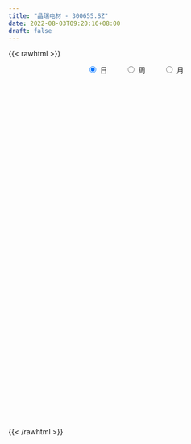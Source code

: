 ```yaml
---
title: "晶瑞电材 - 300655.SZ"
date: 2022-08-03T09:20:16+08:00
draft: false
---
```

{{< rawhtml >}}
    <div style="text-align: center">
        <label style="padding: 1rem;"><input style="margin-right: .5rem" type="radio" name="period" value="D" checked onclick="period_change(this)">日</label>
        <label style="padding: 1rem;"><input style="margin-right: .5rem" type="radio" name="period" value="W" onclick="period_change(this)">周</label>
        <label style="padding: 1rem;"><input style="margin-right: .5rem" type="radio" name="period" value="M" onclick="period_change(this)">月</label>
    </div>
    <div id="chart" style="height: 700px;"></div> 
    <script type="text/javascript">
        const D_v = [158557.0,117646.2,102826.89,87504.47,81517.46,59540.95,67307.62,71669.27,84506.59,51379.0,40045.14,51592.62,60260.36,65319.56,92347.5,83778.86,105500.43,59405.99,54851.17,38334.51,34731.92,36159.43,25152.0,28159.66,38244.83,29787.36,41234.11,23507.33,28146.08,56791.67,34582.33,41564.74,42605.09,62222.04,42547.0,28157.18,33368.55,62229.37,123383.69,99497.26,63431.69,55317.72,46185.84,25918.27,32793.0,56902.61,34298.77,85444.61,69646.01,41204.55,32990.3,57322.81,67780.21,54526.73,48188.76,263567.54,232378.67,204791.69,207005.39,146568.03,136266.09,86477.03,75621.62,53642.12,52654.97,89939.19,52955.43,73870.22,33989.26,39997.1,37696.65,51877.9,102883.32,67100.05,70647.24,47410.35,55009.34,76185.5,131027.06,90830.17,61549.97,48751.23,43339.91,48947.0,61654.92,40242.26,34607.54,27597.81,46101.06,104680.97,74079.83,40034.96,40756.07,44924.84,34002.61,45276.35,36495.85,70169.21,46180.88,33255.0,49521.06,32942.6,36953.07,23353.66,26283.99,25674.02,37497.02,68743.93,67434.75,47607.59,41184.77,27659.07,56296.4,36054.69,29233.56,25433.38,31421.14,49199.13,66171.12,48614.25,67830.9,38517.05,36268.55,40192.63,48141.63,64803.86,49366.61,64832.34,104824.82,201358.7,131935.85,88147.84,56490.42,44638.89,51073.92,34789.29,32400.73,25969.28,29681.92,63444.93,41650.32,27059.06,28289.54,28276.93,24226.73,36100.85,63004.25,65170.62,32883.67,42707.03,23224.15,21772.46,35381.28,30781.97,22564.73,51615.33,39263.87,35778.62,29273.53,22770.0,27408.36,21596.52,18514.51,13914.46,19669.8,16206.13,19821.46,51820.26,289397.89,212267.02,121371.9,128618.37,136133.73,82753.49,63344.01,82319.26,95888.69,79137.07,71882.0,48009.05,36810.12,35594.37,30456.96,39056.66,45892.27,24926.62,48705.65,31299.05,40847.91,61378.41,67405.97,78835.08,48181.38,42390.9,84599.5,58817.37,54962.78,95002.95,65998.9,61773.7,183767.25,212877.45,137740.79,139214.57,77986.88,151197.93,114264.2,89641.21,81780.11,115440.49,78795.23,458556.75,396344.05,339685.77,365038.91,311000.74,253206.36,236044.93,297209.17,207489.39,153917.06,212494.65,222853.76,155474.43,137000.24,277562.0,210676.17,196062.53,218566.62,417308.75,253396.23,200694.85,233009.95,218431.74,422310.29,483486.77,326783.11,334940.49,367530.22,227612.46,280658.14,339456.59,290865.45,226453.85,214610.71,219597.48,223645.96,147749.34,139911.08,225195.73,351145.5,304691.94,421887.58,641028.75,502916.42,488123.06,433309.66,375812.9,409823.32,346450.56,245122.04,322006.98,308043.49,278378.08,197680.18,268639.83,212160.92,168035.53,250700.02,203220.63,132280.59,165865.69,163660.96,205617.87,192088.13,156390.21,188745.78,156469.01,172121.92,144200.99,262986.8,224672.13,121049.49,89763.18,157876.36,249937.62,312526.35,297826.04,208933.78,109182.26,121147.28,105051.21,72516.51,119544.88,188483.15,150725.62,73874.24,86933.05,92827.31,90933.85,90048.59,88180.79,63666.24,67604.61,118213.7,134295.03,90253.08,130013.67,127669.81,225497.71,192044.97,193408.8,244811.69,207236.25,153482.45,172041.42,182793.45,130371.34,251134.0,198346.59,269843.81,278407.8,224222.44,361514.75,230432.51,156979.46,183862.6,123812.17,138934.87,128544.17,228635.58,215766.9,168987.36,111664.22,109152.14,128221.77,197490.34,221270.83,175942.57,217082.75,217481.14,204733.65,209643.42,128850.12,111627.4,119752.03,84431.54,99736.69,149206.77,98584.04,99046.41,82946.83,76791.83,63023.02,65674.83,50676.64,61295.15,73643.18,82093.41,92588.98,114037.89,108684.34,132287.33,102458.18,74061.59,125657.48,93156.66,74232.15,58161.05,73761.55,100714.86,86313.33,60317.3,52828.45,77245.92,76935.96,54214.52,64397.27,69371.83,56957.25,46019.86,99318.87,51722.74,62371.64,63292.62,62498.64,51562.71,70006.53,46704.42,56014.74,65863.95,233432.05,219764.3,137835.47,89617.07,131948.23,75784.46,73516.67,76628.53,83628.29,112049.27,113940.54,103657.52,69857.71,63284.78,88501.16,87384.14,281818.48,130893.26,97257.68,62698.8,65509.94,66496.04,61188.39,79541.94,46488.68,57669.3,50094.17,38081.97,63174.96,57865.46,76450.57,75022.43,57874.74,53694.8,68760.86,48103.99,61086.71,54515.21,55170.42,49687.41,65918.97,85004.69,74710.1,97122.3,74358.21,88863.03,67394.12,62063.38,36601.01,76727.59,103194.72,66512.28,47104.4,48434.98,68841.45,54891.38,65365.41,75172.0,65934.6,75957.37,118992.46,96064.8,86853.06,48583.89,82035.88,64942.62,126802.72,119748.88,103490.13,73607.59,68498.54,137353.19,176340.47,133607.53,186259.06,181389.48,165569.41,141323.18,159887.87,122194.91,145979.87,212131.75,304197.29,386678.53,274988.73,191722.56,138277.73,126764.92,163872.89,193422.87,134243.25,139061.16,202153.37,111388.13,100598.21,138833.61,144187.69,119049.28,91890.97,109829.4,153235.43,130676.15,91006.25,89717.87,66004.45,210518.87,139492.17,299552.2,414611.43]
const D_histogram = [0.0,-0.2271908832,-0.6092419639,-0.8876124464,-0.9535560387,-0.973259965,-0.8873402824,-0.8627820127,-0.9468424252,-0.9539339617,-0.864926398,-0.6641353472,-0.568218598,-0.4198763209,-0.140833134,0.1113737907,0.2796784816,0.3553021452,0.3048815264,0.2871734206,0.2347212785,0.1971684366,0.1500517304,0.1418263514,0.2059484877,0.2375573684,0.1668170595,0.1201318683,0.1334553038,0.2248698571,0.2922790608,0.2198269269,0.2531860848,0.3320327835,0.3323918854,0.2961817785,0.2497611149,0.2855968867,0.4247049095,0.4364868459,0.3419618988,0.1294602427,-0.1474186605,-0.2640881267,-0.2391619665,-0.1083790371,-0.0633602485,0.1088443848,0.2193887477,0.272865342,0.2488571195,0.3033332443,0.3281499079,0.3482821613,0.2034468094,0.5622278104,0.6186049509,0.7459192063,0.9367629422,0.9497934319,0.771944976,0.6300779662,0.4121032889,0.2571068584,0.1823083285,-0.0831398184,-0.2306169054,-0.4535250321,-0.5897394242,-0.6899345628,-0.7275434508,-0.6514571439,-0.4970400091,-0.3349501141,-0.2108843978,-0.1651760063,-0.0882753213,0.0094514382,0.2254915963,0.3155870692,0.2370612967,0.1400242742,0.0948647068,-0.0381578679,-0.1719659696,-0.2056862481,-0.2057076,-0.2332767503,-0.1753035127,-0.0274246895,0.0682837584,0.0852766934,0.0512089326,-0.0502077552,-0.0984236758,-0.090120848,-0.1353295607,-0.2082090282,-0.2354247255,-0.2665175223,-0.3482189813,-0.3959376016,-0.4029981103,-0.3635027887,-0.3611631055,-0.3399298612,-0.289323866,-0.1801813636,-0.0613580789,-0.0835931698,-0.0397223987,-0.0383136066,0.0583860509,0.0455985512,0.0662231215,0.0708197283,0.1262329011,0.204560763,0.3092713892,0.2647800654,0.0806374234,-0.015640761,-0.1315365752,-0.2342077921,-0.3399048551,-0.2695134175,-0.149902953,0.0348336531,0.2161649335,0.4013178688,0.4238066894,0.3134780032,0.1734724337,0.0843512237,-0.0309383386,-0.1367320571,-0.1783859589,-0.172142709,-0.1594259214,-0.2744193043,-0.3753751482,-0.4715955329,-0.4572588447,-0.3867382021,-0.282541546,-0.1199359505,0.1386752646,0.2999983023,0.3369574039,0.3877122909,0.3650740527,0.3433759762,0.4055849636,0.424302329,0.4221080187,0.3785180395,0.3563531145,0.2420293976,0.1136743379,-0.0080713252,-0.0261000524,-0.0744811028,-0.1219496602,-0.1354474777,-0.0953661483,-0.0554950503,-0.0138902858,0.1025947955,0.5060094163,0.608115952,0.6492850753,0.7334992965,0.7447949434,0.6819317236,0.6164479545,0.5487967271,0.5484529196,0.5016338874,0.3867909623,0.2459378396,0.1185795993,-0.0226321964,-0.1152952154,-0.1417759934,-0.2405736942,-0.2762243474,-0.2340593257,-0.2315898607,-0.1942519876,-0.1135994864,-0.0021091168,0.0430980492,0.0302522376,0.0486329392,0.1078476055,0.1401666715,0.0968166884,-1.0519207717,-1.7447007933,-2.1043823832,-2.0931485825,-1.9294897023,-1.7006405491,-1.4530918287,-1.216889314,-0.9335893066,-0.7311337445,-0.5672367389,-0.3875813229,-0.2161559476,-0.0883770426,0.2888985754,0.5436564915,0.7625501192,1.0044641847,1.0460868149,1.0616272751,1.0665200896,1.0192940268,0.894242811,0.7574765369,0.6583775144,0.4972372252,0.3791912747,0.2628474523,0.3285689192,0.3561542993,0.3862968488,0.3332568254,0.4611204057,0.4897623524,0.4816761479,0.5188185815,0.5575673534,0.912471006,1.0817275639,1.0601064478,1.1690057166,0.9524791552,0.7951560773,0.7337058945,0.7887792318,0.7877579868,0.6362403784,0.4077362507,0.1669166036,0.0129463411,-0.1576804447,-0.2184005578,-0.192512584,0.0775561605,0.0625891775,0.2544297762,0.6533252384,0.9024136729,1.4209303005,1.8621955102,2.241704742,1.7189386212,1.4403638626,1.1570471785,0.7259816786,0.0758337865,-0.466485251,-0.7687752103,-0.7894254184,-0.9146561126,-1.0642393346,-1.3381582642,-1.3433000449,-1.3138542998,-1.251706169,-1.0845883396,-0.7788322302,-0.700376477,-0.8237023848,-0.9356089389,-0.9072766737,-0.7872719073,-0.8631939783,-1.0642681374,-0.9925852605,-0.8918378502,-0.7939909663,-0.5927916769,-0.6761573572,-0.234444516,-0.2463119766,-0.2126303076,-0.234643311,-0.4104912829,-0.5628398172,-0.6554522798,-0.6998072869,-0.841459678,-0.9460461226,-0.9693455708,-1.0282480802,-0.9093906719,-0.7898503058,-0.6915789192,-0.6414844724,-0.5512745754,-0.4470516967,-0.2759490563,-0.1076440847,0.0350136409,0.2089212036,0.2058371083,0.2893453574,0.2727575602,0.289405886,0.4178892352,0.3081996502,0.1965889345,0.1791597495,0.1236260231,0.0264168569,0.1251020451,0.2281543812,0.4122610934,0.6665746158,0.8134718126,1.0953625209,1.1599640368,1.1385021297,0.907188782,0.7509611826,0.5385076102,0.3677310338,0.4009460338,0.4272614154,0.3154345515,0.2032144473,0.1631760111,0.1930809748,0.2935353171,0.3767522667,0.3380067658,0.4525455177,0.4455258255,0.1497935522,0.1471121937,0.11986915,0.0930643,0.0594308471,-0.0406726394,-0.2141122088,-0.1514359959,-0.1919581346,-0.3558662092,-0.507934695,-0.54070655,-0.5614874474,-0.6393920793,-0.6575766619,-0.6199234426,-0.5893145654,-0.5499806367,-0.5583169315,-0.6126914251,-0.6074356052,-0.5228524053,-0.4485883659,-0.409189862,-0.4942471939,-0.4615490592,-0.4514327017,-0.4179573294,-0.3253326628,-0.28015866,-0.2836861409,-0.3232890402,-0.3718414194,-0.3453910883,-0.4027178994,-0.3988651769,-0.4446657322,-0.3943673084,-0.2887646731,-0.2082593318,-0.0381018409,0.0785828766,0.0929146731,0.1570023688,0.2625985611,0.3300033588,0.3947119804,0.3928121492,0.3579403736,0.3212835856,0.5450733938,0.5757932875,0.5744753981,0.5684291798,0.5916259094,0.5476241432,0.4580949244,0.3921805833,0.2134410358,0.1394322843,0.1505830494,0.1369630258,0.0743956075,-0.0687094256,-0.2948405986,-0.3473337795,-0.1617298097,-0.0296197319,0.0493399588,0.0505292351,0.0423629638,-0.020475249,-0.1033910226,-0.2153686204,-0.2887847328,-0.2633250303,-0.2851163797,-0.2766575225,-0.3090398947,-0.3754678592,-0.3791248307,-0.4566159715,-0.4470085011,-0.4773824443,-0.4222838077,-0.3838234056,-0.2688644972,-0.1726363036,-0.1074771898,-0.1032529577,-0.1563529349,-0.3239292772,-0.4458824064,-0.3690955059,-0.2953707025,-0.1329447627,0.0047517425,0.1235482687,0.2297331421,0.3487266999,0.4661631287,0.5364761127,0.5602190178,0.557356618,0.5820087931,0.5785299125,0.5747899355,0.5359489399,0.5091070641,0.4000498356,0.4006200589,0.3987602287,0.3294719111,0.2820669561,0.2795763527,0.285585246,0.3616877503,0.4749952635,0.4629245645,0.4184337929,0.3122434976,-0.4359461953,-0.853892071,-1.0856642785,-1.1548514517,-1.1024727197,-1.0200805729,-0.9042781689,-0.7913278594,-0.7021515788,-0.5396915623,-0.3558158454,-0.142456386,0.1008591257,0.2210539503,0.3057758999,0.3458951798,0.3526141798,0.3263936285,0.3318501197,0.3395261831,0.3257191849,0.3475680268,0.3247337111,0.296685919,0.2463810494,0.19313586,0.1710312189,0.1653847573,0.1546567761,0.1652043934,0.1402944381,0.0864883053,0.065057338,0.0591500754,0.1129254015,0.1263655799,0.2226601053,0.3155529468]
const D_fast = [0.0,-0.283988604,-0.8183501757,-1.3186237698,-1.6229563718,-1.8859752893,-2.0218906773,-2.2130279108,-2.5337989296,-2.7793739565,-2.9065979923,-2.8718407783,-2.9179786786,-2.8746054817,-2.6307705784,-2.3507202059,-2.1124958947,-1.9480466947,-1.9222469319,-1.8681616826,-1.8619335051,-1.8501942378,-1.8597980114,-1.8325668026,-1.7169575444,-1.6259593216,-1.6549953656,-1.6716475897,-1.6249603283,-1.4773283106,-1.3368493417,-1.3543447439,-1.2576890648,-1.0958341702,-1.012377097,-0.9745417593,-0.9585221442,-0.8512871507,-0.6060029005,-0.4850992526,-0.494133725,-0.6742703205,-0.9880038888,-1.1706953866,-1.2055597181,-1.101871548,-1.0726928215,-0.873277092,-0.7078855422,-0.5861926124,-0.547986555,-0.4176771191,-0.3108229785,-0.2036201848,-0.2975938344,0.2017441192,0.4127724974,0.7265665545,1.1516010259,1.4020798736,1.4172176616,1.4328701434,1.3179212884,1.2272015725,1.1979801247,0.9117470232,0.7066157098,0.3703263251,0.086677077,-0.1860017024,-0.4054964531,-0.4922744321,-0.4621172996,-0.3837649332,-0.3124203163,-0.3080059263,-0.2531740717,-0.1530844526,0.1193286045,0.2883208447,0.2690603964,0.2070294424,0.1855860518,0.0430240101,-0.133775584,-0.2189174245,-0.2703656765,-0.3562540143,-0.342106655,-0.2010840041,-0.0883046166,-0.0499925083,-0.0712580359,-0.1852266625,-0.258048502,-0.2722758862,-0.3513169891,-0.4762487137,-0.5623205924,-0.6600427697,-0.828798974,-0.9755019948,-1.083312031,-1.1346924067,-1.2226434997,-1.2863927208,-1.3081176921,-1.2440205306,-1.1405367656,-1.183670149,-1.1497299775,-1.157899587,-1.0466034169,-1.0479912788,-1.0108109281,-0.9885093893,-0.9015379911,-0.7720699385,-0.590041465,-0.5683377725,-0.7323210587,-0.8325094332,-0.9812893913,-1.1425125562,-1.333185833,-1.3301727497,-1.2480380235,-1.0545930041,-0.8192204903,-0.5337380879,-0.4052975949,-0.4372567803,-0.5338942414,-0.6019276455,-0.7249517924,-0.8649285252,-0.9511789167,-0.9879713441,-1.0151110368,-1.1987092458,-1.3935088768,-1.6076281446,-1.7076061677,-1.7337700755,-1.7002088059,-1.567587198,-1.2743071668,-1.0379845535,-0.9167861009,-0.7691031412,-0.7004728663,-0.6363269487,-0.4727217205,-0.3479287727,-0.2445960784,-0.1935565477,-0.1266331941,-0.1804495615,-0.2803860367,-0.4041495312,-0.4287032714,-0.4957045976,-0.57366057,-0.621020257,-0.6047804647,-0.5787831292,-0.5406509361,-0.3985171559,0.1313998189,0.3855353426,0.5890257347,0.85661478,1.0541091627,1.1617288738,1.2503570934,1.3199050478,1.4566744702,1.5352639098,1.5171187253,1.4377500625,1.340036722,1.1931668772,1.0716800543,1.0097552779,0.8508141537,0.7461074135,0.7297576039,0.6743296037,0.6631044798,0.7153571095,0.8263201999,0.8823018781,0.877019126,0.9075580624,0.99373463,1.0610953639,1.0419495529,-0.3697681001,-1.4987233201,-2.3845005058,-2.8965538507,-3.2152673961,-3.4115783802,-3.5273026169,-3.5953224307,-3.54541975,-3.5257476241,-3.5036598032,-3.4208997179,-3.3035133294,-3.1978286852,-2.7483284233,-2.3576563843,-1.9481252268,-1.4550951151,-1.1519507812,-0.8710035022,-0.5994806653,-0.3918832215,-0.2933737344,-0.2407708744,-0.1752755183,-0.2121065011,-0.235354633,-0.2859865923,-0.1381228956,-0.0214989407,0.1052178211,0.1354920039,0.3786356856,0.5297182205,0.6420510529,0.8088981319,0.9870387421,1.5700601462,2.0097485951,2.253154091,2.654304789,2.6758980163,2.7173639578,2.8393402486,3.0916083938,3.2875266456,3.2950691317,3.1684990667,2.9694085705,2.8186748933,2.6086279963,2.4933077438,2.4710675716,2.7605253562,2.7612056676,3.0166537103,3.5788804821,4.0535723348,4.9273215376,5.8341356248,6.7740710421,6.6810395765,6.7625557836,6.7685008941,6.5189308139,5.8877413685,5.2288010182,4.7343172563,4.5163106936,4.1624159712,3.7467729156,3.13831442,2.7973476281,2.4983297982,2.2475513867,2.1435221312,2.254570183,2.157931817,1.828680313,1.4828715242,1.284384621,1.2075714106,0.915850845,0.4487096516,0.2722462134,0.1500341611,0.0493833034,0.1023846736,-0.150020346,0.2330813662,0.1596359115,0.1401600035,0.0594861724,-0.2189846202,-0.5120431089,-0.7685186414,-0.9878254702,-1.3398427808,-1.680940756,-1.9465765969,-2.2625411265,-2.371031386,-2.4489535964,-2.5235769396,-2.6338536109,-2.6814623578,-2.6890024033,-2.5868870269,-2.4454930765,-2.2940819406,-2.0679440771,-2.0195688953,-1.8637243068,-1.812122714,-1.7231229167,-1.4901672587,-1.5228069312,-1.5852704132,-1.5579096609,-1.5825368815,-1.6731418335,-1.543181134,-1.3830902026,-1.0959182171,-0.6749610407,-0.3246958907,0.2310354478,0.5856279729,0.8487915983,0.8442754461,0.8757881423,0.7979614724,0.7191176545,0.8525691629,0.9856998984,0.9527316724,0.8913151799,0.8920707465,0.9702459539,1.1440841255,1.3214891418,1.3672453323,1.5949204636,1.6992822278,1.4409983425,1.4750950325,1.4778192763,1.4742805013,1.4555047602,1.3452331139,1.1182654922,1.1430827061,1.0545710338,0.8016964069,0.5226442473,0.3546957548,0.1935429956,-0.0442096561,-0.2267884042,-0.3441160456,-0.4608358097,-0.5589970401,-0.7069125678,-0.9144599178,-1.0610629992,-1.1071929005,-1.1450759526,-1.2079749142,-1.4165940446,-1.4992831748,-1.6020249927,-1.6730389527,-1.6617474518,-1.6866131141,-1.7610621302,-1.8814872895,-2.0230000235,-2.0828974645,-2.2409037505,-2.3367673222,-2.4937343106,-2.5420277139,-2.5086162468,-2.4801757385,-2.3195437078,-2.1832132712,-2.1456528064,-2.0423145185,-1.8710686858,-1.7211630485,-1.5577764318,-1.4614732257,-1.4068599079,-1.3631957995,-1.0031376428,-0.8284694272,-0.6861684671,-0.5501073905,-0.3790041836,-0.286099914,-0.2611054017,-0.2289745969,-0.3543538855,-0.3935045659,-0.3447080384,-0.3240873056,-0.368055822,-0.5283382115,-0.8281795342,-0.9675061599,-0.8223346426,-0.6976294977,-0.6063348173,-0.5925132322,-0.5900887626,-0.6580457877,-0.7668093169,-0.9326290697,-1.0782413654,-1.1186129205,-1.2116833648,-1.2723888883,-1.3820312341,-1.5423261634,-1.6407643426,-1.8324094763,-1.9345541311,-2.0842736854,-2.1347460007,-2.1922414501,-2.1444986659,-2.0914295483,-2.0531397319,-2.0747287392,-2.1669169502,-2.4154756118,-2.6488993425,-2.6643863185,-2.6645041907,-2.5353144417,-2.3964300008,-2.2467464075,-2.0831282485,-1.8769530157,-1.6429758047,-1.4385437926,-1.274746133,-1.1382693783,-0.9681150049,-0.8269614074,-0.6870039005,-0.5918576612,-0.491422771,-0.5004675405,-0.3997423025,-0.3019120756,-0.2888324154,-0.2657206314,-0.1983171467,-0.1209119418,0.0456125,0.2776688291,0.3813292712,0.4414469478,0.413317527,-0.4438587147,-1.0752776082,-1.5784658854,-1.9363659215,-2.1596053694,-2.3322333658,-2.442500504,-2.5273821593,-2.6137437735,-2.5862066476,-2.4912848919,-2.3135395291,-2.0450092359,-1.8695509238,-1.7083849992,-1.5817919243,-1.4869193794,-1.4315415236,-1.3431225025,-1.2505648933,-1.1829420952,-1.0742012467,-1.0158521346,-0.969728447,-0.9584380542,-0.9633992785,-0.942746115,-0.9070463872,-0.8791101745,-0.8272614588,-0.8170978045,-0.8492818611,-0.8544484939,-0.8455682376,-0.7635615611,-0.7185299877,-0.5665704361,-0.3947893578]
const D_slow = [0.0,-0.0567977208,-0.2091082118,-0.4310113234,-0.6694003331,-0.9127153243,-1.1345503949,-1.3502458981,-1.5869565044,-1.8254399948,-2.0416715943,-2.2077054311,-2.3497600806,-2.4547291608,-2.4899374443,-2.4620939967,-2.3921743763,-2.30334884,-2.2271284583,-2.1553351032,-2.0966547836,-2.0473626744,-2.0098497418,-1.974393154,-1.9229060321,-1.86351669,-1.8218124251,-1.791779458,-1.7584156321,-1.7021981678,-1.6291284026,-1.5741716708,-1.5108751496,-1.4278669538,-1.3447689824,-1.2707235378,-1.2082832591,-1.1368840374,-1.03070781,-0.9215860985,-0.8360956238,-0.8037305632,-0.8405852283,-0.9066072599,-0.9663977516,-0.9934925109,-1.009332573,-0.9821214768,-0.9272742899,-0.8590579544,-0.7968436745,-0.7210103634,-0.6389728864,-0.5519023461,-0.5010406438,-0.3604836912,-0.2058324535,-0.0193526519,0.2148380837,0.4522864416,0.6452726856,0.8027921772,0.9058179994,0.970094714,1.0156717962,0.9948868416,0.9372326152,0.8238513572,0.6764165011,0.5039328604,0.3220469977,0.1591827118,0.0349227095,-0.048814819,-0.1015359185,-0.1428299201,-0.1648987504,-0.1625358908,-0.1061629918,-0.0272662245,0.0319990997,0.0670051682,0.0907213449,0.081181878,0.0381903856,-0.0132311764,-0.0646580764,-0.122977264,-0.1668031422,-0.1736593146,-0.156588375,-0.1352692017,-0.1224669685,-0.1350189073,-0.1596248262,-0.1821550382,-0.2159874284,-0.2680396855,-0.3268958668,-0.3935252474,-0.4805799927,-0.5795643931,-0.6803139207,-0.7711896179,-0.8614803943,-0.9464628596,-1.0187938261,-1.063839167,-1.0791786867,-1.1000769792,-1.1100075788,-1.1195859805,-1.1049894678,-1.09358983,-1.0770340496,-1.0593291175,-1.0277708923,-0.9766307015,-0.8993128542,-0.8331178379,-0.812958482,-0.8168686723,-0.8497528161,-0.9083047641,-0.9932809779,-1.0606593322,-1.0981350705,-1.0894266572,-1.0353854238,-0.9350559566,-0.8291042843,-0.7507347835,-0.7073666751,-0.6862788692,-0.6940134538,-0.7281964681,-0.7727929578,-0.8158286351,-0.8556851154,-0.9242899415,-1.0181337285,-1.1360326118,-1.2503473229,-1.3470318735,-1.41766726,-1.4476512476,-1.4129824314,-1.3379828558,-1.2537435049,-1.1568154321,-1.065546919,-0.9797029249,-0.878306684,-0.7722311018,-0.6667040971,-0.5720745872,-0.4829863086,-0.4224789592,-0.3940603747,-0.396078206,-0.4026032191,-0.4212234948,-0.4517109098,-0.4855727793,-0.5094143164,-0.5232880789,-0.5267606504,-0.5011119515,-0.3746095974,-0.2225806094,-0.0602593406,0.1231154835,0.3093142194,0.4797971503,0.6339091389,0.7711083207,0.9082215506,1.0336300224,1.130327763,1.1918122229,1.2214571227,1.2157990736,1.1869752697,1.1515312714,1.0913878478,1.022331761,0.9638169296,0.9059194644,0.8573564675,0.8289565959,0.8284293167,0.839203829,0.8467668884,0.8589251232,0.8858870245,0.9209286924,0.9451328645,0.6821526716,0.2459774733,-0.2801181226,-0.8034052682,-1.2857776938,-1.710937831,-2.0742107882,-2.3784331167,-2.6118304434,-2.7946138795,-2.9364230642,-3.033318395,-3.0873573819,-3.1094516425,-3.0372269987,-2.9013128758,-2.710675346,-2.4595592998,-2.1980375961,-1.9326307773,-1.6660007549,-1.4111772482,-1.1876165455,-0.9982474113,-0.8336530327,-0.7093437263,-0.6145459077,-0.5488340446,-0.4666918148,-0.37765324,-0.2810790278,-0.1977648214,-0.08248472,0.0399558681,0.1603749051,0.2900795504,0.4294713888,0.6575891403,0.9280210312,1.1930476432,1.4852990723,1.7234188611,1.9222078805,2.1056343541,2.302829162,2.4997686587,2.6588287533,2.760762816,2.8024919669,2.8057285522,2.766308441,2.7117083016,2.6635801556,2.6829691957,2.6986164901,2.7622239341,2.9255552437,3.1511586619,3.5063912371,3.9719401146,4.5323663001,4.9621009554,5.322191921,5.6114537157,5.7929491353,5.8119075819,5.6952862692,5.5030924666,5.305736112,5.0770720838,4.8110122502,4.4764726842,4.1406476729,3.812184098,3.4992575557,3.2281104708,3.0334024133,2.858308294,2.6523826978,2.4184804631,2.1916612947,1.9948433178,1.7790448233,1.5129777889,1.2648314738,1.0418720113,0.8433742697,0.6951763505,0.5261370112,0.4675258822,0.405947888,0.3527903111,0.2941294834,0.1915066627,0.0507967084,-0.1130663616,-0.2880181833,-0.4983831028,-0.7348946335,-0.9772310262,-1.2342930462,-1.4616407142,-1.6591032906,-1.8319980204,-1.9923691385,-2.1301877824,-2.2419507066,-2.3109379706,-2.3378489918,-2.3290955816,-2.2768652807,-2.2254060036,-2.1530696642,-2.0848802742,-2.0125288027,-1.9080564939,-1.8310065814,-1.7818593477,-1.7370694104,-1.7061629046,-1.6995586904,-1.6682831791,-1.6112445838,-1.5081793105,-1.3415356565,-1.1381677034,-0.8643270731,-0.5743360639,-0.2897105315,-0.062913336,0.1248269597,0.2594538622,0.3513866207,0.4516231291,0.558438483,0.6372971208,0.6881007327,0.7288947354,0.7771649791,0.8505488084,0.9447368751,1.0292385665,1.1423749459,1.2537564023,1.2912047904,1.3279828388,1.3579501263,1.3812162013,1.3960739131,1.3859057532,1.332377701,1.2945187021,1.2465291684,1.1575626161,1.0305789423,0.8954023048,0.755030443,0.5951824232,0.4307882577,0.275807397,0.1284787557,-0.0090164035,-0.1485956363,-0.3017684926,-0.4536273939,-0.5843404953,-0.6964875867,-0.7987850522,-0.9223468507,-1.0377341155,-1.1505922909,-1.2550816233,-1.336414789,-1.406454454,-1.4773759892,-1.5581982493,-1.6511586041,-1.7375063762,-1.8381858511,-1.9379021453,-2.0490685784,-2.1476604055,-2.2198515737,-2.2719164067,-2.2814418669,-2.2617961478,-2.2385674795,-2.1993168873,-2.133667247,-2.0511664073,-1.9524884122,-1.8542853749,-1.7648002815,-1.6844793851,-1.5482110366,-1.4042627147,-1.2606438652,-1.1185365703,-0.9706300929,-0.8337240571,-0.7192003261,-0.6211551802,-0.5677949213,-0.5329368502,-0.4952910879,-0.4610503314,-0.4424514295,-0.4596287859,-0.5333389356,-0.6201723804,-0.6606048329,-0.6680097658,-0.6556747761,-0.6430424674,-0.6324517264,-0.6375705387,-0.6634182943,-0.7172604494,-0.7894566326,-0.8552878902,-0.9265669851,-0.9957313657,-1.0729913394,-1.1668583042,-1.2616395119,-1.3757935048,-1.48754563,-1.6068912411,-1.712462193,-1.8084180444,-1.8756341687,-1.9187932446,-1.9456625421,-1.9714757815,-2.0105640152,-2.0915463345,-2.2030169361,-2.2952908126,-2.3691334882,-2.4023696789,-2.4011817433,-2.3702946761,-2.3128613906,-2.2256797156,-2.1091389334,-1.9750199053,-1.8349651508,-1.6956259963,-1.550123798,-1.4054913199,-1.261793836,-1.1278066011,-1.0005298351,-0.9005173762,-0.8003623614,-0.7006723043,-0.6183043265,-0.5477875875,-0.4778934993,-0.4064971878,-0.3160752503,-0.1973264344,-0.0815952933,0.023013155,0.1010740294,-0.0079125195,-0.2213855372,-0.4928016068,-0.7815144698,-1.0571326497,-1.3121527929,-1.5382223351,-1.7360543,-1.9115921947,-2.0465150853,-2.1354690466,-2.1710831431,-2.1458683617,-2.0906048741,-2.0141608991,-1.9276871041,-1.8395335592,-1.7579351521,-1.6749726222,-1.5900910764,-1.5086612801,-1.4217692735,-1.3405858457,-1.266414366,-1.2048191036,-1.1565351386,-1.1137773339,-1.0724311445,-1.0337669505,-0.9924658522,-0.9573922426,-0.9357701663,-0.9195058318,-0.904718313,-0.8764869626,-0.8448955676,-0.7892305413,-0.7103423046]
const D_data = [['2020-07-14', 51.63, 48.5, 47.31, 51.63],['2020-07-15', 48.25, 44.94, 44.78, 48.95],['2020-07-16', 45.44, 40.99, 40.68, 45.5],['2020-07-17', 41.05, 39.85, 39.54, 41.79],['2020-07-20', 40.03, 40.76, 38.94, 40.86],['2020-07-21', 40.52, 40.22, 40.09, 41.29],['2020-07-22', 40.23, 40.83, 39.78, 41.54],['2020-07-23', 40.29, 39.48, 38.5, 41.27],['2020-07-24', 39.24, 37.02, 36.6, 40.06],['2020-07-27', 37.38, 36.73, 36.5, 37.8],['2020-07-28', 37.5, 37.15, 36.6, 37.75],['2020-07-29', 36.8, 38.42, 36.68, 38.47],['2020-07-30', 38.41, 37.09, 36.93, 38.72],['2020-07-31', 36.97, 37.67, 36.52, 37.79],['2020-08-03', 38.2, 39.89, 38.2, 40.09],['2020-08-04', 40.5, 40.63, 38.86, 40.87],['2020-08-05', 42.9, 40.53, 40.5, 43.45],['2020-08-06', 39.66, 39.95, 39.01, 40.99],['2020-08-07', 39.86, 38.38, 37.8, 39.86],['2020-08-10', 38.19, 38.53, 37.91, 38.99],['2020-08-11', 38.45, 37.81, 37.8, 38.8],['2020-08-12', 37.9, 37.63, 36.6, 37.96],['2020-08-13', 37.82, 37.13, 37.0, 38.0],['2020-08-14', 37.13, 37.3, 36.65, 37.49],['2020-08-17', 37.35, 38.22, 37.12, 38.26],['2020-08-18', 38.25, 37.98, 37.68, 38.35],['2020-08-19', 37.9, 36.49, 36.43, 37.9],['2020-08-20', 36.2, 36.33, 35.43, 36.76],['2020-08-21', 36.95, 36.84, 36.53, 37.18],['2020-08-24', 36.66, 38.0, 36.37, 38.9],['2020-08-25', 38.01, 38.1, 37.67, 38.3],['2020-08-26', 38.1, 36.31, 36.07, 38.11],['2020-08-27', 36.35, 37.5, 35.71, 38.0],['2020-08-28', 37.12, 38.4, 37.12, 39.18],['2020-08-31', 38.21, 37.7, 37.68, 38.63],['2020-09-01', 37.67, 37.21, 36.66, 37.67],['2020-09-02', 37.21, 36.9, 36.7, 37.68],['2020-09-03', 37.0, 37.95, 36.74, 38.86],['2020-09-04', 37.0, 39.85, 36.8, 40.46],['2020-09-07', 39.99, 38.87, 38.45, 40.39],['2020-09-08', 38.5, 37.5, 37.0, 38.85],['2020-09-09', 36.9, 35.26, 35.26, 37.26],['2020-09-10', 35.86, 33.0, 32.91, 35.98],['2020-09-11', 33.0, 33.65, 32.58, 33.79],['2020-09-14', 33.98, 34.84, 33.98, 35.21],['2020-09-15', 34.89, 36.31, 34.53, 37.12],['2020-09-16', 36.01, 35.5, 35.1, 36.5],['2020-09-17', 35.25, 37.56, 35.25, 38.6],['2020-09-18', 37.52, 37.55, 37.22, 38.47],['2020-09-21', 37.3, 37.35, 37.0, 38.0],['2020-09-22', 37.05, 36.55, 36.31, 37.34],['2020-09-23', 37.0, 37.73, 36.6, 38.3],['2020-09-24', 37.5, 37.73, 37.18, 38.8],['2020-09-25', 37.6, 37.98, 36.88, 38.35],['2020-09-28', 37.89, 35.72, 35.72, 37.9],['2020-09-29', 39.1, 42.86, 39.1, 42.86],['2020-09-30', 41.16, 40.63, 39.6, 41.56],['2020-10-09', 41.01, 42.55, 39.94, 43.31],['2020-10-12', 42.02, 44.9, 41.6, 44.91],['2020-10-13', 44.24, 44.03, 43.01, 44.87],['2020-10-14', 44.0, 41.96, 41.71, 44.0],['2020-10-15', 41.76, 42.21, 41.36, 42.9],['2020-10-16', 42.0, 40.82, 40.61, 42.77],['2020-10-19', 41.02, 41.0, 40.41, 41.9],['2020-10-20', 40.88, 41.7, 40.2, 41.75],['2020-10-21', 41.5, 38.57, 38.47, 41.58],['2020-10-22', 38.01, 38.94, 37.1, 39.22],['2020-10-23', 38.73, 36.84, 36.33, 39.33],['2020-10-26', 36.5, 36.64, 35.91, 37.25],['2020-10-27', 36.65, 36.02, 35.68, 37.12],['2020-10-28', 35.87, 35.92, 35.25, 36.25],['2020-10-29', 36.06, 36.93, 35.7, 36.98],['2020-10-30', 36.6, 38.09, 36.6, 39.55],['2020-11-02', 38.09, 38.71, 37.25, 39.27],['2020-11-03', 38.6, 38.78, 38.4, 39.8],['2020-11-04', 38.64, 38.09, 38.08, 39.19],['2020-11-05', 38.36, 38.69, 37.5, 39.0],['2020-11-06', 38.75, 39.37, 37.76, 39.45],['2020-11-09', 40.22, 41.78, 39.5, 42.5],['2020-11-10', 41.0, 41.24, 40.32, 42.45],['2020-11-11', 40.65, 39.38, 39.38, 41.6],['2020-11-12', 40.0, 38.83, 38.33, 40.5],['2020-11-13', 38.89, 39.2, 38.34, 39.6],['2020-11-16', 38.95, 37.65, 37.37, 39.38],['2020-11-17', 37.5, 36.84, 35.67, 37.66],['2020-11-18', 36.85, 37.49, 36.6, 38.1],['2020-11-19', 37.45, 37.65, 37.01, 38.1],['2020-11-20', 37.61, 37.04, 36.73, 37.66],['2020-11-23', 37.02, 38.01, 36.3, 38.18],['2020-11-24', 39.19, 39.59, 39.19, 41.85],['2020-11-25', 39.22, 39.59, 38.39, 40.15],['2020-11-26', 39.18, 38.95, 38.8, 39.55],['2020-11-27', 38.25, 38.3, 37.78, 38.94],['2020-11-30', 38.32, 37.07, 37.02, 38.33],['2020-12-01', 37.0, 37.25, 36.63, 37.36],['2020-12-02', 37.03, 37.75, 37.03, 38.06],['2020-12-03', 37.15, 36.86, 36.68, 37.56],['2020-12-04', 36.38, 36.02, 35.21, 36.44],['2020-12-07', 36.19, 36.1, 35.85, 36.9],['2020-12-08', 36.14, 35.64, 35.6, 36.37],['2020-12-09', 36.01, 34.39, 34.3, 36.14],['2020-12-10', 34.18, 34.09, 34.02, 34.69],['2020-12-11', 34.14, 34.04, 33.2, 34.19],['2020-12-14', 33.83, 34.3, 33.72, 34.43],['2020-12-15', 34.19, 33.54, 33.5, 34.44],['2020-12-16', 33.78, 33.43, 33.41, 34.22],['2020-12-17', 32.72, 33.6, 32.05, 33.73],['2020-12-18', 35.23, 34.43, 34.05, 36.0],['2020-12-21', 32.4, 34.92, 32.4, 35.5],['2020-12-22', 34.59, 33.2, 33.2, 34.79],['2020-12-23', 33.3, 33.88, 32.81, 34.05],['2020-12-24', 33.88, 33.28, 33.24, 34.26],['2020-12-25', 33.98, 34.59, 33.53, 35.17],['2020-12-28', 34.1, 33.33, 33.3, 34.89],['2020-12-29', 33.33, 33.66, 33.0, 34.34],['2020-12-30', 33.38, 33.43, 33.03, 33.87],['2020-12-31', 33.5, 34.16, 33.34, 34.51],['2021-01-04', 34.49, 34.8, 33.9, 34.8],['2021-01-05', 34.5, 35.7, 34.35, 35.88],['2021-01-06', 35.9, 34.1, 34.01, 35.9],['2021-01-07', 33.8, 31.75, 31.56, 33.92],['2021-01-08', 31.51, 32.0, 30.38, 32.32],['2021-01-11', 31.58, 31.0, 30.8, 32.17],['2021-01-12', 30.63, 30.3, 30.05, 31.35],['2021-01-13', 30.5, 29.33, 29.13, 30.76],['2021-01-14', 29.2, 31.05, 29.2, 32.0],['2021-01-15', 31.05, 31.86, 30.76, 32.28],['2021-01-18', 31.86, 33.3, 31.39, 33.8],['2021-01-19', 33.25, 34.2, 32.46, 34.38],['2021-01-20', 36.0, 35.35, 35.03, 38.88],['2021-01-21', 34.16, 34.08, 33.0, 34.72],['2021-01-22', 33.57, 32.36, 32.2, 33.66],['2021-01-25', 31.5, 31.4, 30.89, 32.08],['2021-01-26', 31.29, 31.42, 31.0, 32.25],['2021-01-27', 31.23, 30.46, 30.2, 31.54],['2021-01-28', 30.0, 29.81, 29.8, 30.76],['2021-01-29', 30.2, 29.98, 29.7, 30.4],['2021-02-01', 29.8, 30.23, 29.69, 30.28],['2021-02-02', 30.47, 30.11, 30.05, 30.83],['2021-02-03', 30.16, 27.93, 27.81, 30.17],['2021-02-04', 27.84, 27.12, 26.51, 28.15],['2021-02-05', 27.4, 26.15, 26.15, 27.67],['2021-02-08', 26.32, 26.77, 25.91, 27.35],['2021-02-09', 26.5, 27.18, 26.45, 27.57],['2021-02-10', 27.41, 27.61, 27.01, 27.71],['2021-02-18', 28.13, 28.7, 28.11, 28.95],['2021-02-19', 29.0, 30.85, 28.51, 30.89],['2021-02-22', 31.4, 30.75, 30.31, 31.4],['2021-02-23', 30.2, 29.8, 29.75, 30.4],['2021-02-24', 29.79, 30.33, 29.79, 31.19],['2021-02-25', 30.38, 29.63, 29.6, 30.38],['2021-02-26', 29.2, 29.66, 29.0, 30.06],['2021-03-01', 30.01, 30.99, 30.01, 30.99],['2021-03-02', 31.04, 30.88, 30.6, 31.38],['2021-03-03', 30.75, 30.9, 30.51, 31.05],['2021-03-04', 31.35, 30.49, 30.46, 32.2],['2021-03-05', 29.62, 30.8, 28.76, 31.27],['2021-03-08', 30.8, 29.45, 29.36, 30.96],['2021-03-09', 29.65, 28.7, 28.05, 29.85],['2021-03-10', 28.99, 28.09, 28.0, 29.13],['2021-03-11', 27.86, 28.94, 27.78, 29.36],['2021-03-12', 28.96, 28.28, 28.07, 29.0],['2021-03-15', 28.26, 27.89, 27.55, 28.28],['2021-03-16', 28.01, 27.98, 27.67, 28.2],['2021-03-17', 27.81, 28.56, 27.75, 28.73],['2021-03-18', 28.79, 28.64, 28.3, 28.8],['2021-03-19', 28.18, 28.78, 28.12, 28.89],['2021-03-22', 29.3, 30.11, 29.0, 30.17],['2021-03-23', 32.81, 35.3, 32.81, 36.13],['2021-03-24', 34.77, 33.3, 33.29, 36.13],['2021-03-25', 33.5, 33.41, 32.55, 34.47],['2021-03-26', 32.99, 34.85, 32.6, 35.43],['2021-03-29', 35.8, 34.82, 34.74, 37.62],['2021-03-30', 34.66, 34.38, 34.1, 35.49],['2021-03-31', 34.37, 34.6, 33.81, 34.86],['2021-04-01', 34.72, 34.78, 33.81, 35.7],['2021-04-02', 35.0, 36.0, 34.81, 36.28],['2021-04-06', 36.56, 35.85, 35.4, 36.91],['2021-04-07', 35.75, 35.07, 34.5, 35.99],['2021-04-08', 34.9, 34.47, 34.4, 35.26],['2021-04-09', 34.51, 34.23, 33.92, 34.79],['2021-04-12', 34.08, 33.54, 33.21, 34.55],['2021-04-13', 33.58, 33.63, 33.23, 34.12],['2021-04-14', 33.41, 34.2, 33.41, 34.4],['2021-04-15', 33.95, 32.96, 32.68, 33.98],['2021-04-16', 33.01, 33.33, 32.8, 33.48],['2021-04-19', 33.4, 34.26, 33.2, 34.5],['2021-04-20', 34.3, 33.83, 33.75, 34.3],['2021-04-21', 33.88, 34.33, 33.66, 34.77],['2021-04-22', 34.5, 35.19, 34.15, 35.6],['2021-04-23', 35.05, 36.17, 34.91, 36.33],['2021-04-26', 36.4, 35.9, 35.08, 36.91],['2021-04-27', 36.01, 35.41, 34.81, 36.18],['2021-04-28', 35.66, 35.97, 35.11, 36.1],['2021-04-29', 36.25, 36.88, 36.11, 38.69],['2021-04-30', 36.88, 37.02, 36.47, 37.5],['2021-05-06', 36.58, 36.27, 35.71, 36.94],['2021-05-07', 20.0, 18.91, 18.8, 20.28],['2021-05-10', 18.68, 18.57, 18.34, 18.87],['2021-05-11', 18.4, 18.34, 18.15, 18.77],['2021-05-12', 18.32, 20.28, 18.31, 20.5],['2021-05-13', 20.45, 20.9, 20.3, 21.65],['2021-05-14', 20.9, 21.11, 20.5, 21.33],['2021-05-17', 20.7, 21.1, 20.7, 21.61],['2021-05-18', 20.8, 20.88, 20.71, 21.15],['2021-05-19', 20.68, 21.66, 20.55, 21.79],['2021-05-20', 21.52, 20.91, 20.8, 21.58],['2021-05-21', 20.81, 20.49, 20.35, 21.15],['2021-05-24', 20.35, 20.81, 20.07, 20.93],['2021-05-25', 20.7, 20.98, 20.3, 21.32],['2021-05-26', 20.9, 20.68, 20.52, 21.02],['2021-05-27', 21.2, 24.82, 21.2, 24.82],['2021-05-28', 25.01, 24.91, 23.74, 25.47],['2021-05-31', 25.49, 25.87, 25.0, 26.8],['2021-06-01', 25.56, 27.75, 24.95, 28.34],['2021-06-02', 27.02, 26.5, 26.49, 28.59],['2021-06-03', 26.64, 26.88, 25.37, 27.57],['2021-06-04', 26.79, 27.4, 26.55, 27.87],['2021-06-07', 28.58, 27.25, 27.08, 28.98],['2021-06-08', 26.88, 26.39, 26.16, 27.6],['2021-06-09', 26.39, 26.04, 25.8, 26.75],['2021-06-10', 25.68, 26.31, 25.37, 26.63],['2021-06-11', 26.09, 25.18, 24.4, 26.21],['2021-06-15', 25.6, 25.22, 25.1, 25.99],['2021-06-16', 25.22, 24.78, 24.65, 26.11],['2021-06-17', 24.68, 27.09, 24.6, 27.49],['2021-06-18', 26.99, 27.08, 26.35, 27.6],['2021-06-21', 26.79, 27.52, 26.53, 27.99],['2021-06-22', 27.3, 26.67, 25.77, 27.51],['2021-06-23', 26.77, 29.44, 26.68, 31.66],['2021-06-24', 29.39, 29.0, 28.44, 29.95],['2021-06-25', 29.07, 29.0, 27.99, 29.8],['2021-06-28', 29.5, 30.08, 28.99, 30.58],['2021-06-29', 30.08, 30.79, 28.8, 31.43],['2021-06-30', 31.32, 36.49, 31.32, 36.9],['2021-07-01', 35.63, 36.5, 35.41, 39.99],['2021-07-02', 35.95, 35.52, 33.65, 36.45],['2021-07-05', 35.88, 38.48, 34.85, 38.9],['2021-07-06', 36.86, 35.19, 34.35, 37.55],['2021-07-07', 34.47, 35.88, 34.45, 36.5],['2021-07-08', 37.3, 37.39, 36.82, 39.17],['2021-07-09', 36.89, 39.76, 36.89, 41.87],['2021-07-12', 40.0, 40.18, 38.11, 40.39],['2021-07-13', 39.31, 38.82, 37.5, 39.44],['2021-07-14', 38.07, 37.63, 37.6, 40.56],['2021-07-15', 36.38, 36.83, 35.47, 37.98],['2021-07-16', 37.1, 37.32, 36.9, 39.51],['2021-07-19', 37.21, 36.57, 36.0, 37.95],['2021-07-20', 36.32, 37.56, 35.92, 37.66],['2021-07-21', 38.09, 38.77, 37.17, 39.59],['2021-07-22', 39.18, 42.97, 38.21, 44.42],['2021-07-23', 42.0, 40.53, 39.9, 42.83],['2021-07-26', 41.0, 44.12, 41.0, 45.49],['2021-07-27', 45.5, 49.09, 45.5, 52.94],['2021-07-28', 48.01, 50.03, 46.05, 53.5],['2021-07-29', 53.5, 56.9, 51.3, 58.5],['2021-07-30', 55.0, 60.39, 54.2, 61.5],['2021-08-02', 57.38, 64.1, 56.66, 66.71],['2021-08-03', 63.2, 54.67, 53.09, 64.97],['2021-08-04', 55.67, 57.56, 55.23, 58.98],['2021-08-05', 56.4, 57.8, 54.24, 59.1],['2021-08-06', 61.0, 55.58, 53.5, 61.5],['2021-08-09', 52.22, 51.05, 48.59, 52.47],['2021-08-10', 51.15, 49.83, 48.01, 52.23],['2021-08-11', 49.16, 50.85, 48.73, 51.3],['2021-08-12', 50.87, 53.65, 50.87, 55.27],['2021-08-13', 53.65, 52.0, 51.46, 54.96],['2021-08-16', 51.11, 50.86, 50.47, 53.67],['2021-08-17', 52.0, 47.85, 46.96, 52.3],['2021-08-18', 48.27, 50.0, 48.2, 51.63],['2021-08-19', 50.02, 50.0, 48.55, 51.18],['2021-08-20', 50.2, 50.15, 49.42, 52.34],['2021-08-23', 49.76, 51.63, 49.4, 51.85],['2021-08-24', 51.68, 54.35, 50.57, 54.62],['2021-08-25', 55.05, 52.37, 52.26, 55.98],['2021-08-26', 51.3, 49.5, 49.5, 52.76],['2021-08-27', 48.0, 48.66, 47.43, 49.89],['2021-08-30', 49.04, 49.78, 48.75, 51.36],['2021-08-31', 49.81, 50.95, 49.81, 52.62],['2021-09-01', 51.15, 48.22, 48.13, 52.0],['2021-09-02', 47.3, 45.36, 44.2, 48.58],['2021-09-03', 45.5, 47.8, 44.05, 48.9],['2021-09-06', 47.13, 48.04, 45.77, 48.68],['2021-09-07', 47.79, 48.0, 47.31, 48.83],['2021-09-08', 47.99, 49.66, 47.76, 50.79],['2021-09-09', 46.64, 45.99, 45.1, 47.49],['2021-09-10', 46.55, 53.25, 45.8, 54.0],['2021-09-13', 52.5, 48.6, 47.9, 53.48],['2021-09-14', 47.52, 49.1, 46.38, 49.9],['2021-09-15', 48.62, 48.3, 47.0, 49.39],['2021-09-16', 48.39, 45.61, 45.6, 48.67],['2021-09-17', 45.34, 44.64, 43.61, 46.67],['2021-09-22', 44.22, 44.23, 43.7, 45.25],['2021-09-23', 44.95, 43.89, 43.61, 46.2],['2021-09-24', 43.89, 41.49, 40.9, 43.99],['2021-09-27', 41.49, 40.48, 39.84, 42.79],['2021-09-28', 40.55, 40.26, 39.71, 41.57],['2021-09-29', 39.69, 38.63, 38.61, 40.65],['2021-09-30', 39.22, 40.05, 38.76, 40.4],['2021-10-08', 41.0, 39.8, 39.3, 41.45],['2021-10-11', 39.72, 39.28, 38.58, 40.5],['2021-10-12', 39.07, 38.27, 37.73, 39.98],['2021-10-13', 38.7, 38.38, 37.38, 38.7],['2021-10-14', 38.06, 38.37, 37.47, 38.7],['2021-10-15', 38.64, 39.34, 37.95, 40.18],['2021-10-18', 39.79, 39.74, 38.72, 40.67],['2021-10-19', 39.2, 39.9, 39.18, 40.65],['2021-10-20', 39.7, 40.92, 39.47, 41.24],['2021-10-21', 40.55, 39.01, 38.61, 40.66],['2021-10-22', 39.05, 40.2, 39.05, 42.24],['2021-10-25', 40.2, 39.05, 38.11, 40.2],['2021-10-26', 38.82, 39.4, 38.0, 40.4],['2021-10-27', 39.43, 41.2, 38.4, 41.77],['2021-10-28', 40.8, 38.29, 38.18, 41.58],['2021-10-29', 38.57, 37.61, 37.5, 39.27],['2021-11-01', 37.49, 38.34, 36.44, 38.34],['2021-11-02', 37.57, 37.54, 37.3, 39.39],['2021-11-03', 37.5, 36.42, 36.21, 38.05],['2021-11-04', 36.42, 38.7, 36.39, 39.55],['2021-11-05', 39.8, 39.21, 38.45, 40.46],['2021-11-08', 38.81, 41.04, 36.6, 41.43],['2021-11-09', 41.03, 43.34, 40.76, 43.56],['2021-11-10', 42.97, 43.5, 42.3, 44.0],['2021-11-11', 43.49, 46.98, 42.62, 49.92],['2021-11-12', 46.5, 46.0, 45.81, 48.33],['2021-11-15', 46.0, 45.9, 45.48, 46.72],['2021-11-16', 45.74, 43.38, 43.25, 46.15],['2021-11-17', 43.84, 43.94, 43.43, 44.37],['2021-11-18', 44.0, 42.78, 42.56, 44.56],['2021-11-19', 42.79, 42.67, 42.47, 43.6],['2021-11-22', 42.5, 45.22, 41.99, 45.49],['2021-11-23', 45.0, 45.7, 44.55, 47.39],['2021-11-24', 45.51, 44.12, 44.08, 46.7],['2021-11-25', 43.98, 43.81, 43.38, 45.33],['2021-11-26', 43.9, 44.55, 43.5, 44.83],['2021-11-29', 43.61, 45.65, 43.5, 45.7],['2021-11-30', 45.65, 47.2, 45.36, 47.9],['2021-12-01', 47.0, 47.88, 46.84, 49.24],['2021-12-02', 48.0, 46.9, 46.88, 49.6],['2021-12-03', 46.91, 49.5, 46.35, 49.53],['2021-12-06', 51.0, 48.8, 48.18, 51.03],['2021-12-07', 48.98, 44.78, 44.08, 49.57],['2021-12-08', 44.8, 47.95, 44.78, 49.0],['2021-12-09', 49.0, 47.86, 47.73, 49.2],['2021-12-10', 48.04, 48.0, 47.47, 49.16],['2021-12-13', 48.9, 48.01, 46.45, 48.99],['2021-12-14', 47.6, 47.02, 46.91, 48.07],['2021-12-15', 46.7, 45.45, 45.38, 47.55],['2021-12-16', 45.98, 48.15, 45.98, 48.56],['2021-12-17', 47.66, 46.96, 46.83, 49.17],['2021-12-20', 46.36, 44.81, 44.49, 47.19],['2021-12-21', 44.6, 43.91, 43.18, 45.34],['2021-12-22', 44.32, 44.62, 44.08, 45.61],['2021-12-23', 44.88, 44.3, 43.91, 45.19],['2021-12-24', 44.68, 42.93, 42.87, 44.68],['2021-12-27', 43.09, 42.97, 42.3, 43.84],['2021-12-28', 42.51, 43.26, 42.51, 43.36],['2021-12-29', 43.48, 42.9, 41.86, 43.57],['2021-12-30', 42.75, 42.75, 42.52, 43.95],['2021-12-31', 42.73, 41.78, 41.56, 42.97],['2022-01-04', 41.98, 40.53, 39.67, 42.35],['2022-01-05', 40.46, 40.6, 40.08, 41.73],['2022-01-06', 40.56, 41.31, 39.41, 42.64],['2022-01-07', 41.3, 41.13, 40.23, 42.54],['2022-01-10', 41.06, 40.55, 39.85, 41.88],['2022-01-11', 40.31, 38.38, 38.38, 40.39],['2022-01-12', 38.48, 39.19, 38.47, 39.85],['2022-01-13', 39.2, 38.5, 38.44, 39.45],['2022-01-14', 38.69, 38.39, 38.24, 38.98],['2022-01-17', 38.38, 38.99, 38.21, 39.64],['2022-01-18', 39.1, 38.33, 38.21, 39.66],['2022-01-19', 38.33, 37.4, 36.99, 38.54],['2022-01-20', 37.4, 36.37, 36.25, 37.74],['2022-01-21', 36.39, 35.51, 35.41, 36.66],['2022-01-24', 35.53, 35.86, 35.0, 36.11],['2022-01-25', 35.52, 34.17, 33.96, 36.06],['2022-01-26', 34.22, 34.2, 33.6, 34.48],['2022-01-27', 34.33, 32.84, 32.79, 34.46],['2022-01-28', 33.26, 33.42, 33.02, 34.31],['2022-02-07', 34.33, 33.95, 33.73, 34.59],['2022-02-08', 34.04, 33.62, 32.89, 34.09],['2022-02-09', 33.51, 35.0, 33.25, 35.49],['2022-02-10', 35.04, 34.8, 34.51, 35.2],['2022-02-11', 34.65, 33.62, 33.46, 34.79],['2022-02-14', 33.28, 34.24, 32.91, 34.84],['2022-02-15', 34.29, 35.08, 34.12, 35.23],['2022-02-16', 35.3, 35.01, 34.68, 35.58],['2022-02-17', 34.9, 35.34, 34.8, 36.07],['2022-02-18', 35.01, 34.72, 34.45, 35.01],['2022-02-21', 34.85, 34.25, 34.04, 35.18],['2022-02-22', 33.88, 34.06, 33.27, 34.7],['2022-02-23', 34.19, 37.95, 34.16, 39.18],['2022-02-24', 37.7, 36.46, 35.4, 38.39],['2022-02-25', 37.2, 36.41, 36.1, 37.69],['2022-02-28', 36.02, 36.62, 36.0, 37.09],['2022-03-01', 36.51, 37.35, 36.1, 37.37],['2022-03-02', 36.97, 36.78, 36.22, 36.97],['2022-03-03', 37.33, 36.14, 35.91, 37.5],['2022-03-04', 35.58, 36.26, 35.44, 36.97],['2022-03-07', 35.72, 34.34, 33.88, 35.89],['2022-03-08', 34.48, 35.03, 33.26, 37.0],['2022-03-09', 35.27, 35.97, 34.08, 36.39],['2022-03-10', 36.9, 35.7, 35.63, 37.3],['2022-03-11', 35.0, 34.9, 34.0, 35.39],['2022-03-14', 34.21, 33.27, 33.26, 34.4],['2022-03-15', 33.2, 31.01, 31.0, 33.2],['2022-03-16', 31.58, 32.09, 29.88, 32.5],['2022-03-17', 33.6, 35.14, 33.6, 37.7],['2022-03-18', 35.19, 35.16, 34.9, 36.02],['2022-03-21', 35.45, 34.98, 34.02, 35.57],['2022-03-22', 34.8, 34.17, 34.07, 34.84],['2022-03-23', 34.24, 33.98, 33.65, 34.76],['2022-03-24', 33.5, 33.02, 32.61, 33.5],['2022-03-25', 33.58, 32.23, 32.23, 33.73],['2022-03-28', 32.0, 31.11, 30.88, 32.0],['2022-03-29', 31.4, 30.78, 30.39, 31.48],['2022-03-30', 30.99, 31.55, 30.99, 31.56],['2022-03-31', 31.46, 30.62, 30.53, 31.46],['2022-04-01', 30.2, 30.6, 30.01, 31.09],['2022-04-06', 30.45, 29.64, 29.29, 30.45],['2022-04-07', 29.35, 28.51, 28.51, 29.76],['2022-04-08', 28.43, 28.63, 27.8, 29.66],['2022-04-11', 28.0, 26.96, 26.67, 28.26],['2022-04-12', 26.88, 27.3, 26.45, 27.4],['2022-04-13', 26.94, 26.15, 26.0, 27.01],['2022-04-14', 26.46, 26.69, 26.01, 27.09],['2022-04-15', 26.37, 26.16, 25.87, 26.57],['2022-04-18', 25.9, 27.01, 25.8, 27.03],['2022-04-19', 26.87, 26.9, 26.54, 27.24],['2022-04-20', 27.0, 26.56, 26.41, 27.47],['2022-04-21', 26.36, 25.62, 25.5, 27.2],['2022-04-22', 25.15, 24.38, 24.38, 25.57],['2022-04-25', 23.8, 21.86, 21.86, 23.8],['2022-04-26', 22.02, 21.03, 20.95, 22.36],['2022-04-27', 20.92, 22.75, 20.52, 22.85],['2022-04-28', 22.9, 22.52, 22.19, 23.19],['2022-04-29', 23.01, 23.76, 22.74, 24.19],['2022-05-05', 23.82, 23.87, 23.62, 24.6],['2022-05-06', 23.27, 24.04, 23.1, 24.9],['2022-05-09', 24.11, 24.3, 23.84, 24.44],['2022-05-10', 23.83, 24.98, 23.83, 25.55],['2022-05-11', 24.99, 25.62, 24.88, 26.48],['2022-05-12', 25.3, 25.65, 25.15, 26.15],['2022-05-13', 25.71, 25.49, 25.31, 25.99],['2022-05-16', 25.69, 25.41, 25.24, 26.18],['2022-05-17', 25.11, 26.04, 25.05, 26.18],['2022-05-18', 26.06, 26.0, 25.81, 26.66],['2022-05-19', 25.38, 26.25, 25.22, 26.47],['2022-05-20', 26.0, 25.97, 25.58, 26.28],['2022-05-23', 25.77, 26.21, 25.77, 26.34],['2022-05-24', 26.37, 25.04, 25.02, 26.37],['2022-05-25', 25.1, 26.32, 25.1, 26.35],['2022-05-26', 26.63, 26.5, 25.61, 26.75],['2022-05-27', 26.81, 25.66, 25.47, 27.04],['2022-05-30', 25.6, 25.78, 25.39, 25.9],['2022-05-31', 25.68, 26.36, 25.07, 26.39],['2022-06-01', 26.2, 26.64, 26.02, 26.78],['2022-06-02', 26.48, 27.95, 26.42, 28.2],['2022-06-06', 28.3, 29.23, 28.3, 29.35],['2022-06-07', 29.37, 28.29, 28.01, 29.38],['2022-06-08', 28.15, 28.08, 27.44, 28.5],['2022-06-09', 28.08, 27.2, 26.9, 28.08],['2022-06-10', 15.95, 16.79, 15.77, 16.81],['2022-06-13', 16.56, 17.23, 16.53, 17.6],['2022-06-14', 17.0, 16.97, 16.41, 17.1],['2022-06-15', 17.02, 17.2, 17.02, 17.65],['2022-06-16', 17.1, 17.64, 17.1, 17.85],['2022-06-17', 17.6, 17.36, 17.03, 17.62],['2022-06-20', 17.53, 17.34, 17.11, 17.64],['2022-06-21', 17.25, 17.01, 16.7, 17.55],['2022-06-22', 17.05, 16.4, 16.33, 17.1],['2022-06-23', 16.44, 17.22, 16.44, 17.23],['2022-06-24', 17.22, 17.77, 17.13, 18.04],['2022-06-27', 18.12, 18.71, 17.62, 19.0],['2022-06-28', 18.59, 20.0, 18.45, 20.19],['2022-06-29', 19.78, 19.27, 19.25, 20.25],['2022-06-30', 19.2, 19.3, 19.03, 19.68],['2022-07-01', 19.2, 19.06, 18.81, 19.43],['2022-07-04', 18.9, 18.78, 18.35, 18.97],['2022-07-05', 18.91, 18.33, 18.09, 19.31],['2022-07-06', 18.29, 18.69, 18.14, 19.23],['2022-07-07', 18.6, 18.79, 18.11, 18.85],['2022-07-08', 18.95, 18.55, 18.51, 19.08],['2022-07-11', 18.48, 19.08, 17.8, 19.15],['2022-07-12', 18.88, 18.59, 18.33, 19.17],['2022-07-13', 18.66, 18.45, 18.28, 18.98],['2022-07-14', 18.45, 18.0, 17.96, 18.81],['2022-07-15', 17.95, 17.69, 17.51, 18.47],['2022-07-18', 17.6, 17.86, 17.4, 18.1],['2022-07-19', 17.8, 17.97, 17.64, 18.16],['2022-07-20', 17.98, 17.84, 17.74, 18.3],['2022-07-21', 17.71, 18.09, 17.5, 18.5],['2022-07-22', 18.18, 17.59, 17.37, 18.22],['2022-07-25', 17.46, 16.97, 16.9, 17.66],['2022-07-26', 16.9, 17.1, 16.6, 17.12],['2022-07-27', 16.98, 17.14, 16.89, 17.18],['2022-07-28', 17.8, 17.96, 17.7, 18.7],['2022-07-29', 18.0, 17.61, 17.36, 18.15],['2022-08-01', 17.62, 18.97, 17.62, 18.98],['2022-08-02', 18.57, 19.55, 17.8, 19.9]]
const W_v = [143.25,408.63,6044.39,404255.31,247900.85,163985.95,230687.43,247446.11,134936.77,128187.18,104488.5,68980.82,91816.67,123203.11,197029.25,245118.21,262602.12,306082.34,318009.17,146991.99,88800.41,66213.72,97274.29,272501.45,289734.73,132523.85,72274.35,84488.33,58004.58,40192.48,54834.71,42839.05,50899.16,46563.75,31575.5,27096.73,29071.6,15256.86,8065.73,53981.36,55164.48,158735.46,119696.9,155058.75,185271.4,161834.41,260286.71,270150.52,117864.97,170019.33,97311.15,130389.6,63091.97,73086.1,117828.16,88976.17,272515.32,226241.6,196117.77,264918.18,172488.18,102201.85,194525.61,184311.78,310603.43,261195.78,200418.89,134349.85,145774.34,80621.01,188725.6,154953.61,141433.15,124841.93,143753.8,192458.32,135907.81,107257.19,126810.95,290661.33,147378.5,101341.6,68520.33,103824.0,76979.98,126722.74,87181.76,199224.2,211425.74,250967.65,306044.81,286597.58,177577.23,142330.77,165129.43,200272.19,74245.5,83739.22,27638.62,76093.17,51034.04,147553.04,675720.5700000001,253542.5,244350.13,190701.52,184287.78,633034.78,96966.78,338038.96,923553.9999999999,665215.2000000001,425753.29,280523.33,370782.87,322773.92,604268.0,487265.1,663828.0,522272.35,65457.77,410815.8,458399.1,187154.78,327964.63,466902.52,348734.04,542401.72,383078.83,395900.35,485242.74,266793.42,383441.49,214976.75,216947.87,364348.09,303771.75,323700.4,430046.0,726862.9,692093.5,574918.46,588043.87,1273746.8300000001,807511.1399999999,604944.63,441224.27,419768.9300000001,376470.4299999999,268248.55,566270.3099999999,665751.1900000001,770957.03,654457.1399999999,977097.7,627253.95,463650.65,350229.98,538056.1800000001,939628.33,635026.22,364541.89,268596.68,395883.95,162537.52,160919.71,237765.87,289685.79,290350.78,279085.0,253824.6,544134.97,204791.69,651938.16,323061.93,266444.23,316352.48,375498.34,213049.53,305652.89,230868.86,198852.61,181552.62,240182.58,122142.77,270332.45,238773.28,591099.5499999999,219393.25,187805.51,80793.2,99105.1,185757.93,179607.18,136827.03,88126.36,803475.4400000001,460439.1800000001,235838.24,175926.88,249636.99,312824.23,149965.73,662158.0900000001,572304.79,1130916.6300000001,1504976.7099999997,1093964.03,780712.84,1286028.9800000002,1684021.8599999999,1550197.9000000001,1175173.45,1168693.5900000001,2487265.4700000002,1699215.8,1264902.5,920102.46,906502.95,960450.85,931152.9999999999,842140.5699999999,380544.54,404360.22,90933.85,427713.93,707729.2999999999,990984.1599999999,934686.7999999999,1364421.3100000001,732133.27,834206.2,940008.26,872335.7300000001,551711.0700000001,387482.92,360297.36,457467.7399999999,425268.93,373935.49,342165.5,316390.36,294064.92,712910.51,447494.96,483133.33,651881.8199999999,353150.85,271876.0599999999,197490.99,303456.8199999999,286378.72,420058.3300000001,129457.5,330140.0,312705.22,443802.29,322365.11,502698.33,843165.9500000001,781517.58,1295864.8400000001,757365.09,697161.01,604681.23,596739.61,714163.63]
const W_histogram = [0.0,0.2807977208,1.1300290095,1.8130081786,1.9217175769,1.9520538225,2.1473988329,1.748184473,1.1942804696,0.8562758615,0.4996049601,0.1449639051,-0.0344293137,-0.0587601318,0.060819088,0.1773991494,0.1209341759,0.5509202009,0.5440593331,0.3633428417,0.1250601735,-0.0751945913,-0.1330932818,0.2251281043,-0.0411318747,-0.3777901762,-0.5479723697,-0.8218968023,-0.9710279747,-1.0689245225,-1.002057385,-0.9894942325,-1.0770178129,-1.1002537384,-1.1534981309,-1.3024558209,-1.5172201755,-1.531961812,-1.4183450054,-1.119147047,-0.6988951611,-0.1293944276,-0.0077243252,0.3023352666,0.6809838127,0.7831926141,1.0170597065,1.2793029293,1.349939403,1.1099059408,0.8383662254,0.545362869,0.1413423345,-0.1020824029,-1.1578497146,-1.84346024,-2.0546192132,-2.1472928246,-1.9983202585,-1.7541120229,-1.5751638858,-1.4824771057,-1.1817702504,-0.9762633193,-0.6424153631,-0.4196609813,-0.2906602695,-0.2533259176,-0.2135610542,-0.1764232909,-0.2745794258,-0.3075359058,-0.266565457,-0.1469758617,-0.0440320088,0.1363562753,0.1321563697,0.1557688614,0.2481894512,0.3362074519,0.3554588805,0.348296522,0.3318182576,0.3632153385,0.3768354888,0.4256037762,0.4048073076,0.4758699925,0.5492824334,0.6816086392,0.8059945008,0.7734562279,0.7892844212,0.7568560798,0.7535068238,0.6232522105,0.5165044479,0.3446696834,0.2181194875,0.1024770781,0.0058818246,0.0015800796,0.101296739,0.0412191677,0.0072091782,0.066609116,0.0830117258,0.0860934535,0.1047188491,0.3246010099,0.4994546116,0.5215470937,0.3638584202,0.2432367854,0.1848020372,0.0997019693,0.2637748624,0.3438024288,0.4708342087,0.5072758886,0.4481330395,0.54367146,0.4261416048,0.3346932749,0.3185065695,0.3936491733,0.3112387993,0.4483090655,0.5615759149,0.6973780279,0.9490009292,1.0925768542,1.0754513738,0.9222245787,0.7662037783,0.8669440563,1.0569044509,0.952185731,1.176628466,1.922234936,1.5049213909,1.0453292954,0.6396601344,0.5869016003,-0.1577384902,-0.6910121248,-1.2728736088,-1.5333355961,-1.7953729158,-1.7533896888,-1.3729143233,-0.9598296836,-0.815721834,-0.5957333599,0.0151911147,0.1102886859,0.111688408,0.0929609722,0.1798125715,0.6348392939,0.1478892756,-0.3733208968,-0.6657456276,-0.7940962595,-0.9253037849,-1.0097479345,-0.9292419035,-0.7544705668,-1.0162629021,-0.8910866295,-0.7493442039,-0.4612656861,-0.1421036694,-0.052800708,-0.2557197583,-0.2968113335,-0.2317274711,-0.1955141638,-0.3058462572,-0.2832928823,-0.4039006036,-0.5878506002,-0.6492716512,-0.6438723813,-0.6330593736,-0.7283816637,-0.7546587403,-0.6937188022,-0.7635212474,-1.0024067193,-0.9948672562,-0.7174057036,-0.5663843458,-0.3525439803,-0.3433088738,-0.269288684,0.1975354309,0.5716566155,0.6804108494,0.6711077164,0.825444671,0.9453789578,-0.1746744505,-0.7166782025,-1.0462912537,-0.9014773325,-0.5880066032,-0.4844987181,-0.2539844851,0.0459061646,0.667016469,1.3098768624,1.5033825174,1.7622407295,3.1070384825,3.4805222457,3.2961894936,2.8747830599,2.3432964038,1.8055392874,1.6906163541,0.9456125351,0.1910297572,-0.4213076408,-0.835485387,-1.1152460896,-1.2093100876,-1.3994666762,-1.3692982374,-0.8682812364,-0.7422653867,-0.5237171514,-0.0615141838,0.117693678,0.1392191954,-0.1303480526,-0.3841434845,-0.5819646992,-0.8663847461,-1.1971333012,-1.4864368187,-1.5850672808,-1.4979686074,-1.2579577714,-1.04924368,-0.9459148542,-0.8085155921,-0.8586999141,-0.9389071336,-1.0532855751,-1.2125941506,-1.3449149095,-1.3762899318,-1.282176651,-1.0367543,-0.7688999614,-0.5496905306,-0.2052833242,-0.6583386686,-0.837396497,-0.8436337137,-0.6831409976,-0.5398732617,-0.4360178429,-0.3128143763,-0.1755713706,0.0862069183]
const W_fast = [0.0,0.350997151,1.4827356921,2.6189669058,3.2081056983,3.7264553996,4.4586501182,4.4964818765,4.2411479905,4.1172123478,3.8854426864,3.5670426077,3.3790420604,3.3400212093,3.4748052011,3.6357350499,3.6095036204,4.1772196956,4.3063736611,4.2164928801,4.0094752553,3.7904218427,3.6992498317,4.1137532439,3.8372102962,3.4061044506,3.0989291648,2.6195305315,2.2276423655,1.8625146871,1.6788674783,1.4440570727,1.0872790391,0.7889796789,0.4473607537,-0.0272108915,-0.6212802899,-1.0190123794,-1.2599818242,-1.2405706276,-0.9950425319,-0.4578904053,-0.3381513842,0.0474920243,0.5963865235,0.8943934784,1.3825254975,1.9645944526,2.372715777,2.4101588001,2.3482106409,2.1915480018,1.8228630509,1.5539177128,0.2086879725,-0.9377876129,-1.6626013894,-2.292098207,-2.6427057055,-2.8370254756,-3.0518683099,-3.3298008063,-3.3245365136,-3.3630954123,-3.1898512969,-3.0720121604,-3.015676516,-3.0416736434,-3.0552990436,-3.0622671031,-3.2290680944,-3.3389085509,-3.3645794664,-3.2817338365,-3.1897979858,-2.9753206329,-2.946481446,-2.883926739,-2.7294587863,-2.5573889227,-2.449272774,-2.369361002,-2.302884702,-2.1806837865,-2.072854764,-1.9176855326,-1.8372801742,-1.6472499912,-1.4365169419,-1.1337885763,-0.8079040896,-0.6470783055,-0.4339290068,-0.2771433283,-0.0921158784,-0.066557439,-0.0441790897,-0.1298464333,-0.2018667574,-0.2918898972,-0.3870146946,-0.3909214196,-0.2658805755,-0.3156533549,-0.3478610498,-0.271808833,-0.2346532918,-0.2100482006,-0.1652430927,0.1357893205,0.435506575,0.5879858306,0.5212617621,0.4614493237,0.4492150848,0.3890405092,0.6190571179,0.7850352915,1.0297756236,1.1930362756,1.2459266864,1.4773829719,1.4663885179,1.4586135067,1.5220534437,1.6956083409,1.6910076667,1.9401551992,2.1938160273,2.5039626473,2.9928357809,3.4095559195,3.6612932825,3.7386226321,3.7741527762,4.0916290684,4.5458155757,4.6791432885,5.19774314,6.423908344,6.3828251467,6.184565375,5.9388112476,6.0327781136,5.2487034005,4.5426767347,3.6425968485,2.9988009623,2.2879204136,1.8915562183,1.9288030031,2.1019302218,2.0421076129,2.1131627471,2.7278850004,2.850554743,2.879876567,2.8843893743,3.0161941165,3.6299306624,3.179952963,2.5654125664,2.1065514287,1.7796767319,1.4171432602,1.080262127,0.9284576822,0.9146113772,0.3987533163,0.3011579316,0.2555643063,0.4283264025,0.7119625019,0.7880652862,0.5212162963,0.4059218878,0.4130738824,0.4004086487,0.213614991,0.1653451453,-0.0562377269,-0.3871503735,-0.6108893373,-0.7664581627,-0.9139099984,-1.1913277045,-1.4062694661,-1.5187592285,-1.7794419856,-2.2689291373,-2.5101064883,-2.4119963617,-2.4025710902,-2.2768667199,-2.3534588317,-2.346760813,-1.8305528404,-1.3135175018,-1.0346605556,-0.8761867596,-0.5154886372,-0.1592096109,-1.3229316319,-2.0441049345,-2.6352907991,-2.715846211,-2.5493771325,-2.566993927,-2.3999758152,-2.0886086244,-1.3007442028,-0.3304145938,0.2389366906,0.9383550851,3.0599124587,4.3035267833,4.9432414047,5.2405307359,5.2948681808,5.2084958863,5.5162270414,5.0076263562,4.3008010176,3.5831367094,2.9600876165,2.4015153914,2.0051238716,1.4651006139,1.1529444933,1.4368911853,1.3773406883,1.4649596357,1.9117840574,2.1204153387,2.176745655,1.8745913939,1.5247600908,1.1814477013,0.6804314679,0.0503995874,-0.6105131348,-1.105410417,-1.3928038954,-1.4672825023,-1.520879331,-1.6540292186,-1.7187588546,-1.9836181551,-2.298552158,-2.6762519932,-3.1387091064,-3.6072585927,-3.982706098,-4.2091369799,-4.2229032039,-4.1472738557,-4.0654870575,-3.7724006821,-4.3900406937,-4.7784476464,-4.9955932914,-5.0058858248,-4.9975864043,-5.0027354462,-4.9577355737,-4.8643854107,-4.5810553922]
const W_slow = [0.0,0.0701994302,0.3527066826,0.8059587272,1.2863881214,1.7744015771,2.3112512853,2.7482974035,3.0468675209,3.2609364863,3.3858377263,3.4220787026,3.4134713741,3.3987813412,3.4139861132,3.4583359005,3.4885694445,3.6262994947,3.762314328,3.8531500384,3.8844150818,3.865616434,3.8323431135,3.8886251396,3.8783421709,3.7838946269,3.6469015344,3.4414273339,3.1986703402,2.9314392096,2.6809248633,2.4335513052,2.164296852,1.8892334174,1.6008588846,1.2752449294,0.8959398855,0.5129494325,0.1583631812,-0.1214235806,-0.2961473708,-0.3284959777,-0.330427059,-0.2548432424,-0.0845972892,0.1112008643,0.365465791,0.6852915233,1.022776374,1.3002528592,1.5098444156,1.6461851328,1.6815207165,1.6560001157,1.3665376871,0.9056726271,0.3920178238,-0.1448053824,-0.644385447,-1.0829134527,-1.4767044242,-1.8473237006,-2.1427662632,-2.386832093,-2.5474359338,-2.6523511791,-2.7250162465,-2.7883477259,-2.8417379894,-2.8858438122,-2.9544886686,-3.0313726451,-3.0980140093,-3.1347579748,-3.145765977,-3.1116769082,-3.0786378157,-3.0396956004,-2.9776482376,-2.8935963746,-2.8047316545,-2.717657524,-2.6347029596,-2.543899125,-2.4496902528,-2.3432893087,-2.2420874818,-2.1231199837,-1.9857993753,-1.8153972155,-1.6138985904,-1.4205345334,-1.2232134281,-1.0339994081,-0.8456227022,-0.6898096495,-0.5606835376,-0.4745161167,-0.4199862449,-0.3943669753,-0.3928965192,-0.3925014993,-0.3671773145,-0.3568725226,-0.355070228,-0.338417949,-0.3176650176,-0.2961416542,-0.2699619419,-0.1888116894,-0.0639480365,0.0664387369,0.1574033419,0.2182125383,0.2644130476,0.2893385399,0.3552822555,0.4412328627,0.5589414149,0.685760387,0.7977936469,0.9337115119,1.0402469131,1.1239202318,1.2035468742,1.3019591675,1.3797688674,1.4918461337,1.6322401124,1.8065846194,2.0438348517,2.3169790653,2.5858419087,2.8163980534,3.007948998,3.224685012,3.4889111248,3.7269575575,4.021114674,4.501673408,4.8779037557,5.1392360796,5.2991511132,5.4458765133,5.4064418907,5.2336888595,4.9154704573,4.5321365583,4.0832933294,3.6449459072,3.3017173263,3.0617599054,2.8578294469,2.708896107,2.7126938856,2.7402660571,2.7681881591,2.7914284021,2.836381545,2.9950913685,3.0320636874,2.9387334632,2.7722970563,2.5737729914,2.3424470452,2.0900100615,1.8576995857,1.669081944,1.4150162185,1.1922445611,1.0049085101,0.8895920886,0.8540661713,0.8408659943,0.7769360547,0.7027332213,0.6448013535,0.5959228126,0.5194612482,0.4486380277,0.3476628767,0.2007002267,0.0383823139,-0.1225857814,-0.2808506248,-0.4629460408,-0.6516107258,-0.8250404264,-1.0159207382,-1.266522418,-1.5152392321,-1.694590658,-1.8361867444,-1.9243227395,-2.010149958,-2.077472129,-2.0280882713,-1.8851741174,-1.715071405,-1.5472944759,-1.3409333082,-1.1045885687,-1.1482571814,-1.327426732,-1.5889995454,-1.8143688785,-1.9613705293,-2.0824952089,-2.1459913301,-2.134514789,-1.9677606718,-1.6402914562,-1.2644458268,-0.8238856444,-0.0471260238,0.8230045376,1.647051911,2.365747676,2.951571777,3.4029565988,3.8256106874,4.0620138211,4.1097712604,4.0044443502,3.7955730035,3.5167614811,3.2144339592,2.8645672901,2.5222427308,2.3051724217,2.119606075,1.9886767871,1.9732982412,2.0027216607,2.0375264596,2.0049394464,1.9089035753,1.7634124005,1.546816214,1.2475328887,0.875923684,0.4796568638,0.1051647119,-0.2093247309,-0.4716356509,-0.7081143645,-0.9102432625,-1.124918241,-1.3596450244,-1.6229664182,-1.9261149558,-2.2623436832,-2.6064161661,-2.9269603289,-3.1861489039,-3.3783738943,-3.5157965269,-3.5671173579,-3.7317020251,-3.9410511494,-4.1519595778,-4.3227448272,-4.4577131426,-4.5667176033,-4.6449211974,-4.6888140401,-4.6672623105]
const W_data = [['2017-05-26', 8.3, 13.27, 8.3, 13.27],['2017-06-02', 14.6, 17.67, 14.6, 17.67],['2017-06-09', 19.44, 28.46, 19.44, 28.46],['2017-06-16', 31.31, 31.8, 30.55, 37.8],['2017-06-23', 31.81, 28.4, 27.82, 32.3],['2017-06-30', 28.41, 29.57, 27.9, 29.97],['2017-07-07', 29.4, 34.19, 28.87, 34.19],['2017-07-14', 33.26, 28.11, 27.86, 33.88],['2017-07-21', 27.4, 25.18, 24.31, 27.5],['2017-07-28', 24.81, 26.74, 24.64, 27.91],['2017-08-04', 26.63, 25.64, 25.39, 27.76],['2017-08-11', 25.66, 24.48, 24.18, 26.19],['2017-08-18', 24.43, 25.76, 24.4, 27.2],['2017-08-25', 26.05, 27.6, 26.01, 28.16],['2017-09-01', 27.85, 30.15, 27.61, 30.77],['2017-09-08', 30.0, 31.34, 29.57, 32.93],['2017-09-15', 31.5, 29.95, 29.8, 34.47],['2017-09-22', 29.8, 37.84, 29.55, 37.84],['2017-09-29', 37.0, 34.48, 32.75, 37.07],['2017-10-13', 34.65, 32.7, 32.3, 35.57],['2017-10-20', 32.7, 31.59, 29.92, 32.95],['2017-10-27', 31.58, 31.45, 30.7, 32.45],['2017-11-03', 31.15, 33.0, 29.5, 33.29],['2017-11-10', 34.07, 39.62, 33.36, 39.62],['2017-11-17', 39.8, 32.67, 32.67, 42.97],['2017-11-24', 32.07, 30.53, 30.5, 34.28],['2017-12-01', 30.53, 31.4, 29.7, 31.65],['2017-12-08', 31.01, 28.85, 26.9, 31.35],['2017-12-15', 28.85, 29.02, 28.29, 29.97],['2017-12-22', 28.9, 28.61, 27.52, 29.37],['2017-12-29', 28.68, 30.16, 27.98, 30.16],['2018-01-05', 30.26, 29.26, 29.1, 30.9],['2018-01-12', 29.33, 27.3, 27.04, 29.36],['2018-01-19', 27.1, 27.22, 24.64, 27.75],['2018-01-26', 27.25, 25.98, 25.87, 27.36],['2018-02-02', 26.08, 23.45, 22.75, 26.29],['2018-02-09', 23.18, 20.66, 19.61, 23.39],['2018-02-14', 21.0, 21.42, 20.85, 22.44],['2018-02-23', 21.94, 22.16, 21.42, 22.16],['2018-03-02', 22.5, 24.59, 22.02, 25.35],['2018-03-09', 24.59, 27.3, 24.51, 27.82],['2018-03-16', 27.35, 31.48, 27.35, 32.5],['2018-03-23', 31.02, 27.64, 26.56, 32.28],['2018-03-30', 27.15, 31.25, 27.01, 31.5],['2018-04-04', 32.73, 34.35, 32.33, 36.96],['2018-04-13', 33.2, 32.78, 32.2, 35.49],['2018-04-20', 32.67, 36.1, 31.88, 38.64],['2018-04-27', 36.69, 38.8, 34.01, 40.53],['2018-05-04', 38.0, 38.48, 35.4, 39.6],['2018-05-11', 38.0, 35.28, 35.28, 39.35],['2018-05-18', 34.75, 34.48, 33.36, 35.5],['2018-05-25', 34.8, 33.46, 33.13, 36.84],['2018-06-01', 33.2, 30.69, 30.3, 33.87],['2018-06-08', 30.8, 31.2, 29.88, 32.99],['2018-06-15', 18.2, 17.2, 17.2, 19.19],['2018-06-22', 17.0, 16.07, 14.9, 17.17],['2018-06-29', 16.18, 18.11, 15.13, 18.4],['2018-07-06', 17.75, 17.1, 16.83, 18.71],['2018-07-13', 17.1, 18.56, 17.06, 19.0],['2018-07-20', 18.78, 19.19, 18.72, 20.28],['2018-07-27', 19.07, 18.0, 17.68, 19.8],['2018-08-03', 17.99, 16.19, 16.02, 18.07],['2018-08-10', 16.2, 18.51, 16.01, 18.6],['2018-08-17', 18.15, 17.5, 17.21, 19.38],['2018-08-24', 17.51, 19.57, 17.51, 20.5],['2018-08-31', 19.8, 18.89, 18.76, 21.0],['2018-09-07', 18.69, 18.0, 17.58, 19.79],['2018-09-14', 17.89, 16.69, 16.6, 18.19],['2018-09-21', 16.58, 16.34, 15.33, 16.87],['2018-09-28', 16.39, 15.95, 15.63, 16.64],['2018-10-12', 15.5, 13.49, 13.08, 15.5],['2018-10-19', 13.63, 13.29, 12.44, 14.18],['2018-10-26', 13.57, 13.57, 13.03, 14.58],['2018-11-02', 13.5, 14.38, 13.02, 14.45],['2018-11-09', 14.29, 14.25, 14.05, 14.86],['2018-11-16', 14.25, 15.58, 14.15, 15.97],['2018-11-23', 15.57, 13.41, 13.31, 15.74],['2018-11-30', 13.48, 13.49, 12.83, 13.8],['2018-12-07', 14.13, 14.4, 13.56, 14.56],['2018-12-14', 15.84, 14.65, 14.6, 16.55],['2018-12-21', 14.6, 13.95, 13.7, 15.09],['2018-12-28', 13.77, 13.54, 13.36, 14.53],['2019-01-04', 13.68, 13.25, 12.66, 13.86],['2019-01-11', 13.2, 13.8, 13.14, 13.86],['2019-01-18', 13.71, 13.64, 13.21, 13.84],['2019-01-25', 13.56, 14.23, 13.38, 14.74],['2019-02-01', 14.3, 13.44, 12.86, 14.41],['2019-02-15', 13.51, 14.77, 13.41, 15.18],['2019-02-22', 14.92, 15.31, 14.79, 16.0],['2019-03-01', 15.32, 16.83, 15.32, 17.5],['2019-03-08', 16.85, 17.78, 16.7, 18.9],['2019-03-15', 18.5, 16.48, 16.11, 18.98],['2019-03-22', 16.5, 17.48, 16.31, 17.59],['2019-03-29', 17.18, 17.29, 16.28, 17.5],['2019-04-04', 17.28, 18.03, 17.27, 18.64],['2019-04-12', 18.41, 16.52, 16.37, 18.8],['2019-04-19', 16.69, 16.54, 16.12, 16.92],['2019-04-26', 16.6, 15.24, 15.21, 16.73],['2019-04-30', 15.27, 15.16, 14.91, 15.34],['2019-05-10', 14.57, 14.71, 13.4, 14.8],['2019-05-17', 14.54, 14.36, 14.15, 15.0],['2019-05-24', 14.35, 15.19, 14.35, 15.78],['2019-05-31', 15.5, 16.74, 15.34, 19.38],['2019-06-06', 16.99, 14.85, 14.35, 17.3],['2019-06-14', 14.87, 14.89, 14.7, 15.98],['2019-06-21', 15.02, 16.11, 14.76, 16.14],['2019-06-28', 16.04, 15.79, 15.38, 16.34],['2019-07-05', 16.3, 15.7, 15.22, 19.11],['2019-07-12', 15.85, 15.99, 15.65, 16.38],['2019-07-19', 17.59, 19.3, 17.59, 21.26],['2019-07-26', 18.62, 20.12, 17.71, 21.2],['2019-08-02', 20.05, 19.15, 18.63, 20.88],['2019-08-09', 19.69, 16.9, 16.77, 20.38],['2019-08-16', 16.95, 16.88, 16.21, 17.68],['2019-08-23', 17.08, 17.38, 16.95, 18.88],['2019-08-30', 16.85, 16.81, 16.7, 18.02],['2019-09-06', 16.81, 20.34, 16.32, 21.25],['2019-09-12', 20.26, 20.25, 19.07, 21.58],['2019-09-20', 20.55, 21.8, 19.19, 24.0],['2019-09-27', 21.8, 21.59, 20.39, 23.43],['2019-09-30', 21.57, 20.82, 20.82, 22.19],['2019-10-11', 21.12, 23.38, 20.23, 24.5],['2019-10-18', 22.45, 21.18, 20.86, 24.25],['2019-10-25', 20.64, 21.4, 20.25, 21.73],['2019-11-01', 21.23, 22.48, 21.16, 23.85],['2019-11-08', 22.52, 24.25, 22.11, 26.3],['2019-11-15', 23.73, 22.73, 22.6, 24.9],['2019-11-22', 22.52, 26.14, 21.7, 27.4],['2019-11-29', 26.2, 27.15, 24.0, 28.58],['2019-12-06', 27.2, 28.86, 26.85, 29.6],['2019-12-13', 28.7, 32.3, 28.0, 33.98],['2019-12-20', 31.8, 33.15, 31.8, 36.1],['2019-12-27', 33.0, 32.7, 30.58, 36.09],['2020-01-03', 32.5, 31.72, 31.52, 33.86],['2020-01-10', 31.3, 31.94, 30.9, 33.04],['2020-01-17', 31.95, 36.11, 31.73, 38.0],['2020-01-23', 35.53, 39.27, 35.53, 42.69],['2020-02-07', 35.34, 37.13, 32.0, 37.29],['2020-02-14', 37.0, 42.99, 35.8, 42.99],['2020-02-21', 43.9, 54.01, 43.62, 57.22],['2020-02-28', 52.62, 42.37, 42.3, 59.94],['2020-03-06', 43.29, 41.2, 40.4, 46.7],['2020-03-13', 41.18, 40.95, 35.5, 42.18],['2020-03-20', 42.09, 45.39, 38.6, 50.18],['2020-03-27', 44.62, 35.5, 35.3, 46.5],['2020-04-03', 34.51, 35.1, 32.66, 36.64],['2020-04-10', 36.01, 31.4, 31.19, 36.42],['2020-04-17', 31.07, 32.69, 30.51, 33.8],['2020-04-24', 32.58, 30.53, 30.36, 33.94],['2020-04-30', 30.37, 32.87, 27.2, 32.87],['2020-05-08', 33.49, 37.5, 33.16, 38.4],['2020-05-15', 37.7, 39.58, 35.6, 40.4],['2020-05-22', 41.7, 37.43, 36.38, 46.3],['2020-05-29', 37.2, 39.2, 36.7, 40.77],['2020-06-05', 38.6, 46.51, 37.35, 49.5],['2020-06-12', 47.21, 42.4, 41.56, 48.79],['2020-06-19', 41.6, 41.97, 39.65, 42.5],['2020-06-24', 42.88, 42.15, 42.12, 44.56],['2020-07-03', 40.51, 44.17, 39.5, 45.93],['2020-07-10', 44.97, 51.0, 44.17, 51.21],['2020-07-17', 51.44, 39.85, 39.54, 51.8],['2020-07-24', 40.03, 37.02, 36.6, 41.54],['2020-07-31', 37.38, 37.67, 36.5, 38.72],['2020-08-07', 38.2, 38.38, 37.8, 43.45],['2020-08-14', 38.19, 37.3, 36.6, 38.99],['2020-08-21', 37.35, 36.84, 35.43, 38.35],['2020-08-28', 36.66, 38.4, 35.71, 39.18],['2020-09-04', 38.21, 39.85, 36.66, 40.46],['2020-09-11', 39.99, 33.65, 32.58, 40.39],['2020-09-18', 33.98, 37.55, 33.98, 38.6],['2020-09-25', 37.3, 37.98, 36.31, 38.8],['2020-09-30', 37.89, 40.63, 35.72, 42.86],['2020-10-09', 41.01, 42.55, 39.94, 43.31],['2020-10-16', 42.02, 40.82, 40.61, 44.91],['2020-10-23', 41.02, 36.84, 36.33, 41.9],['2020-10-30', 36.5, 38.09, 35.25, 39.55],['2020-11-06', 38.09, 39.37, 37.25, 39.8],['2020-11-13', 40.22, 39.2, 38.33, 42.5],['2020-11-20', 38.95, 37.04, 35.67, 39.38],['2020-11-27', 37.02, 38.3, 36.3, 41.85],['2020-12-04', 38.32, 36.02, 35.21, 38.33],['2020-12-11', 36.19, 34.04, 33.2, 36.9],['2020-12-18', 33.83, 34.43, 32.05, 36.0],['2020-12-25', 32.4, 34.59, 32.4, 35.5],['2020-12-31', 34.1, 34.16, 33.0, 34.89],['2021-01-08', 34.49, 32.0, 30.38, 35.9],['2021-01-15', 31.58, 31.86, 29.13, 32.28],['2021-01-22', 31.86, 32.36, 31.39, 38.88],['2021-01-29', 31.5, 29.98, 29.7, 32.25],['2021-02-05', 29.8, 26.15, 26.15, 30.83],['2021-02-10', 26.32, 27.61, 25.91, 27.71],['2021-02-19', 28.13, 30.85, 28.11, 30.89],['2021-02-26', 31.4, 29.66, 29.0, 31.4],['2021-03-05', 30.01, 30.8, 28.76, 32.2],['2021-03-12', 30.8, 28.28, 27.78, 30.96],['2021-03-19', 28.26, 28.78, 27.55, 28.89],['2021-03-26', 29.3, 34.85, 29.0, 36.13],['2021-04-02', 35.8, 36.0, 33.81, 37.62],['2021-04-09', 36.56, 34.23, 33.92, 36.91],['2021-04-16', 34.08, 33.33, 32.68, 34.55],['2021-04-23', 33.4, 36.17, 33.2, 36.33],['2021-04-30', 36.4, 37.02, 34.81, 38.69],['2021-05-07', 36.58, 18.91, 18.8, 36.94],['2021-05-14', 18.68, 21.11, 18.15, 21.65],['2021-05-21', 20.7, 20.49, 20.35, 21.79],['2021-05-28', 20.35, 24.91, 20.07, 25.47],['2021-06-04', 25.49, 27.4, 24.95, 28.59],['2021-06-11', 28.58, 25.18, 24.4, 28.98],['2021-06-18', 25.6, 27.08, 24.6, 27.6],['2021-06-25', 26.79, 29.0, 25.77, 31.66],['2021-07-02', 29.5, 35.52, 28.8, 39.99],['2021-07-09', 35.88, 39.76, 34.35, 41.87],['2021-07-16', 40.0, 37.32, 35.47, 40.56],['2021-07-23', 37.21, 40.53, 35.92, 44.42],['2021-07-30', 41.0, 60.39, 41.0, 61.5],['2021-08-06', 57.38, 55.58, 53.09, 66.71],['2021-08-13', 52.22, 52.0, 48.01, 55.27],['2021-08-20', 51.11, 50.15, 46.96, 53.67],['2021-08-27', 49.76, 48.66, 47.43, 55.98],['2021-09-03', 49.04, 47.8, 44.05, 52.62],['2021-09-10', 47.13, 53.25, 45.1, 54.0],['2021-09-17', 52.5, 44.64, 43.61, 53.48],['2021-09-24', 44.22, 41.49, 40.9, 46.2],['2021-09-30', 41.49, 40.05, 38.61, 42.79],['2021-10-08', 41.0, 39.8, 39.3, 41.45],['2021-10-15', 39.72, 39.34, 37.38, 40.5],['2021-10-22', 39.79, 40.2, 38.61, 42.24],['2021-10-29', 40.2, 37.61, 37.5, 41.77],['2021-11-05', 37.49, 39.21, 36.21, 40.46],['2021-11-12', 38.81, 46.0, 36.6, 49.92],['2021-11-19', 46.0, 42.67, 42.47, 46.72],['2021-11-26', 42.5, 44.55, 41.99, 47.39],['2021-12-03', 43.61, 49.5, 43.5, 49.6],['2021-12-10', 51.0, 48.0, 44.08, 51.03],['2021-12-17', 48.9, 46.96, 45.38, 49.17],['2021-12-24', 46.36, 42.93, 42.87, 47.19],['2021-12-31', 43.09, 41.78, 41.56, 43.95],['2022-01-07', 41.98, 41.13, 39.41, 42.64],['2022-01-14', 41.06, 38.39, 38.24, 41.88],['2022-01-21', 38.38, 35.51, 35.41, 39.66],['2022-01-28', 35.53, 33.42, 32.79, 36.11],['2022-02-11', 34.33, 33.62, 32.89, 35.49],['2022-02-18', 33.28, 34.72, 32.91, 36.07],['2022-02-25', 34.85, 36.41, 33.27, 39.18],['2022-03-04', 36.02, 36.26, 35.44, 37.5],['2022-03-11', 35.72, 34.9, 33.26, 37.3],['2022-03-18', 34.21, 35.16, 29.88, 37.7],['2022-03-25', 35.45, 32.23, 32.23, 35.57],['2022-04-01', 32.0, 30.6, 30.01, 32.0],['2022-04-08', 30.45, 28.63, 27.8, 30.45],['2022-04-15', 28.0, 26.16, 25.87, 28.26],['2022-04-22', 25.9, 24.38, 24.38, 27.47],['2022-04-29', 23.8, 23.76, 20.52, 24.19],['2022-05-06', 23.82, 24.04, 23.1, 24.9],['2022-05-13', 24.11, 25.49, 23.83, 26.48],['2022-05-20', 25.69, 25.97, 25.05, 26.66],['2022-05-27', 25.77, 25.66, 25.02, 27.04],['2022-06-02', 25.6, 27.95, 25.07, 28.2],['2022-06-10', 28.3, 16.79, 15.77, 29.38],['2022-06-17', 16.56, 17.36, 16.41, 17.85],['2022-06-24', 17.53, 17.77, 16.33, 18.04],['2022-07-01', 18.12, 19.06, 17.62, 20.25],['2022-07-08', 18.9, 18.55, 18.09, 19.31],['2022-07-15', 18.48, 17.69, 17.51, 19.17],['2022-07-22', 17.6, 17.59, 17.37, 18.5],['2022-07-29', 17.46, 17.61, 16.6, 18.7],['2022-08-05', 17.62, 19.55, 17.62, 19.9]]
const M_v = [221.42,822516.96,758505.3899999999,525583.0600000001,1174499.23,330119.87,817994.92,255720.1,187231.44,97256.16,509517.73,877543.0399999998,569058.8200000001,562023.95,909545.35,1003058.8300000001,561164.0899999999,545040.7000000001,644290.7100000001,666192.38,449859.0299999999,642281.1,945256.6599999999,551024.96,950400.8200000001,872881.9299999997,2431072.3699999996,1625570.76,2343091.2200000002,1323066.98,1802384.4399999997,1637638.4200000002,993784.04,2172702.7999999998,3473742.2200000002,1881134.8900000001,2657435.6699999999,2606557.5099999998,2557524.0699999998,999654.0499999998,1614534.1399999999,1446236.0099999998,1255478.0800000003,928674.6000000001,1319598.5299999996,553461.74,1490267.2399999998,1152434.2900000003,2855031.0100000002,5199748.7699999996,7191600.29,5119314.6399999997,3190058.2499999995,2217361.2399999998,4191159.6899999999,2786123.2300000004,1598837.6600000001,1412982.8600000001,2079837.9799999997,1245466.8299999998,1346724.7799999998,3476714.3099999996,2794224.6699999999,714163.63]
const M_histogram = [0.0,0.9553504274,1.3059668542,1.6754733213,2.096172128,2.0000974846,1.8090642554,1.5401531662,0.9426458158,0.4561722008,0.5245179549,0.9913568286,0.7112030115,-0.36806341,-1.1326284641,-1.4594487873,-1.8028705527,-2.0822554529,-2.1885161457,-2.1508186181,-2.0537882449,-1.6685330916,-1.290686533,-1.1194203684,-0.8472979297,-0.6857533664,-0.303032022,-0.2094866185,0.1259609127,0.4043413921,0.9052163862,1.4999959964,2.2492231106,2.7968584684,2.400014727,1.9906710178,2.0154395436,2.0268878393,1.6782375321,1.3423361795,1.2140458979,0.8707577248,0.5057269879,0.0244359088,-0.5855989542,-0.9966780103,-0.9235534352,-0.7094882636,-1.2826945371,-0.927064819,0.8417101506,1.2738957405,0.7495998632,0.1914733349,0.408690414,0.1416563451,-0.6028453897,-0.8684803961,-1.4051890528,-2.1353467482,-2.3398964935,-2.8154280577,-3.0867598412,-2.9771860279]
const M_fast = [0.0,1.1941880342,1.8712961745,2.659670972,3.6044128107,4.0083625384,4.2695953731,4.3857225755,4.023876679,3.6514461142,3.8509213571,4.5655994378,4.4632463736,3.2919640997,2.2442419295,1.5525594095,0.758420006,-0.0415287575,-0.6949184867,-1.1949256137,-1.6113423016,-1.6432204212,-1.5880454959,-1.6966344234,-1.6363364671,-1.6462302454,-1.3392669065,-1.2980931577,-0.9311553983,-0.5516895708,0.1754895198,1.1452681291,2.456801021,3.7036509958,3.9068109363,3.9951349815,4.5237633932,5.0419336486,5.1128427246,5.1125254168,5.2877466097,5.1621478678,4.9235488778,4.4483667759,3.6919321745,3.0316836158,2.873919832,2.9106129378,2.0167330299,2.1405965434,4.1197990505,4.8704585755,4.5335626641,4.0233044695,4.3426941521,4.1110741695,3.2158610872,2.7331059818,1.8451000619,0.5811056795,-0.2084181892,-1.3878067678,-2.4308285116,-3.0655512053]
const M_slow = [0.0,0.2388376068,0.5653293204,0.9841976507,1.5082406827,2.0082650539,2.4605311177,2.8455694092,3.0812308632,3.1952739134,3.3264034021,3.5742426093,3.7520433621,3.6600275096,3.3768703936,3.0120081968,2.5612905586,2.0407266954,1.493597659,0.9558930044,0.4424459432,0.0253126703,-0.2973589629,-0.577214055,-0.7890385374,-0.960476879,-1.0362348845,-1.0886065391,-1.057116311,-0.9560309629,-0.7297268664,-0.3547278673,0.2075779104,0.9067925275,1.5067962092,2.0044639637,2.5083238496,3.0150458094,3.4346051924,3.7701892373,4.0737007118,4.291390143,4.41782189,4.4239308672,4.2775311286,4.028361626,3.7974732672,3.6201012013,3.2994275671,3.0676613623,3.2780889,3.5965628351,3.7839628009,3.8318311346,3.9340037381,3.9694178244,3.8187064769,3.6015863779,3.2502891147,2.7164524277,2.1314783043,1.4276212899,0.6559313296,-0.0883651774]
const M_data = [['2017-05-31', 8.3, 14.6, 8.3, 14.6],['2017-06-30', 16.06, 29.57, 16.06, 37.8],['2017-07-31', 29.4, 26.5, 24.31, 34.19],['2017-08-31', 26.75, 30.0, 24.18, 30.77],['2017-09-29', 30.2, 34.48, 29.4, 37.84],['2017-10-31', 34.65, 30.78, 29.5, 35.57],['2017-11-30', 30.51, 30.66, 29.7, 42.97],['2017-12-29', 30.34, 30.16, 26.9, 31.65],['2018-01-31', 30.26, 25.11, 24.64, 30.9],['2018-02-28', 25.38, 24.57, 19.61, 25.38],['2018-03-30', 24.4, 31.25, 24.05, 32.5],['2018-04-27', 32.73, 38.8, 31.88, 40.53],['2018-05-31', 38.0, 31.15, 30.38, 39.6],['2018-06-29', 31.0, 18.11, 14.9, 32.99],['2018-07-31', 17.75, 16.95, 16.75, 20.28],['2018-08-31', 17.2, 18.89, 16.01, 21.0],['2018-09-28', 18.69, 15.95, 15.33, 19.79],['2018-10-31', 15.5, 13.83, 12.44, 15.5],['2018-11-30', 13.88, 13.49, 12.83, 15.97],['2018-12-28', 14.13, 13.54, 13.36, 16.55],['2019-01-31', 13.68, 13.06, 12.66, 14.74],['2019-02-28', 13.14, 16.52, 13.14, 17.5],['2019-03-29', 16.66, 17.29, 16.11, 18.98],['2019-04-30', 17.28, 15.16, 14.91, 18.8],['2019-05-31', 14.57, 16.74, 13.4, 19.38],['2019-06-28', 16.99, 15.79, 14.35, 17.3],['2019-07-31', 16.3, 19.5, 15.22, 21.26],['2019-08-30', 19.8, 16.81, 16.21, 20.42],['2019-09-30', 16.81, 20.82, 16.32, 24.0],['2019-10-31', 21.12, 21.84, 20.23, 24.5],['2019-11-29', 21.5, 27.15, 21.41, 28.58],['2019-12-31', 27.2, 32.19, 26.85, 36.1],['2020-01-23', 32.28, 39.27, 30.9, 42.69],['2020-02-28', 35.34, 42.37, 32.0, 59.94],['2020-03-31', 43.29, 33.2, 32.66, 50.18],['2020-04-30', 33.15, 32.87, 27.2, 36.64],['2020-05-29', 33.49, 39.2, 33.16, 46.3],['2020-06-30', 38.6, 41.15, 37.35, 49.5],['2020-07-31', 41.16, 37.67, 36.5, 51.8],['2020-08-31', 38.2, 37.7, 35.43, 43.45],['2020-09-30', 37.67, 40.63, 32.58, 42.86],['2020-10-30', 41.01, 38.09, 35.25, 44.91],['2020-11-30', 38.09, 37.07, 35.67, 42.5],['2020-12-31', 37.0, 34.16, 32.05, 38.06],['2021-01-29', 34.49, 29.98, 29.13, 38.88],['2021-02-26', 29.8, 29.66, 25.91, 31.4],['2021-03-31', 30.01, 34.6, 27.55, 37.62],['2021-04-30', 34.72, 37.02, 32.68, 38.69],['2021-05-31', 36.58, 25.87, 18.15, 36.94],['2021-06-30', 25.56, 36.49, 24.4, 36.9],['2021-07-30', 35.63, 60.39, 33.65, 61.5],['2021-08-31', 57.38, 50.95, 46.96, 66.71],['2021-09-30', 51.15, 40.05, 38.61, 54.0],['2021-10-29', 41.0, 37.61, 37.38, 42.24],['2021-11-30', 37.49, 47.2, 36.21, 49.92],['2021-12-31', 47.0, 41.78, 41.56, 51.03],['2022-01-28', 41.98, 33.42, 32.79, 42.64],['2022-02-28', 34.33, 36.62, 32.89, 39.18],['2022-03-31', 36.51, 30.62, 29.88, 37.7],['2022-04-29', 30.2, 23.76, 20.52, 31.09],['2022-05-31', 23.82, 26.36, 23.1, 27.04],['2022-06-30', 26.2, 19.3, 15.77, 29.38],['2022-07-29', 19.2, 17.61, 16.6, 19.43],['2022-08-31', 17.62, 19.55, 17.62, 19.9]]
        const D_a = [null,null,null,null,null,null,null,null,null,36.5,null,null,null,null,null,null,43.45,null,null,null,null,null,null,null,null,null,null,35.43,null,null,null,null,null,null,null,null,null,null,40.46,null,null,null,null,32.58,null,null,null,null,null,null,null,null,null,null,null,null,null,null,44.91,null,null,null,null,null,null,null,null,null,null,null,35.25,null,null,null,null,null,null,null,42.5,null,null,null,null,null,35.67,null,null,null,null,41.85,null,null,null,null,null,null,null,null,null,null,null,null,null,null,null,null,32.05,null,null,null,null,null,null,null,null,null,null,null,null,35.9,null,null,null,null,29.13,null,null,null,null,38.88,null,null,null,null,null,null,null,null,null,null,null,null,25.91,null,null,null,null,31.4,null,null,null,null,null,null,null,null,null,null,null,null,null,null,27.55,null,null,null,null,null,null,null,null,null,37.62,null,null,null,null,null,null,null,null,null,null,null,32.68,null,null,null,null,null,null,null,null,null,38.69,null,null,null,null,18.15,null,null,null,null,null,null,null,null,null,null,null,null,null,null,null,null,null,null,28.98,null,null,null,24.4,null,null,null,null,null,null,null,null,null,null,null,null,null,null,null,null,null,null,41.87,null,null,null,null,null,null,35.92,null,null,null,null,null,null,null,null,66.71,null,null,null,null,null,null,null,null,null,null,46.96,null,null,null,null,null,55.98,null,null,null,null,null,null,44.05,null,null,null,null,54.0,null,null,null,null,null,null,null,null,null,null,null,null,null,null,null,37.38,null,null,null,null,null,null,42.24,null,null,null,null,null,null,null,36.21,null,null,null,null,null,49.92,null,null,null,null,null,null,41.99,null,null,null,null,null,null,null,null,null,51.03,null,null,null,null,null,null,null,null,null,null,null,null,null,null,null,null,null,null,null,null,null,null,null,null,null,null,null,null,null,null,null,null,null,null,null,null,32.79,null,null,null,null,null,null,null,null,null,null,null,null,null,39.18,null,null,null,null,null,null,null,null,null,null,null,null,null,null,29.88,null,null,null,null,null,null,null,null,null,31.56,null,null,null,null,null,null,null,null,null,null,null,null,null,null,null,null,null,20.52,null,null,null,null,null,null,null,null,null,null,null,26.66,null,null,null,null,null,null,null,null,null,null,null,null,null,null,null,15.77,null,null,null,17.85,null,null,null,16.33,null,null,null,null,20.25,null,null,null,null,null,null,null,null,null,null,null,null,null,null,null,null,null,null,16.6,null,null,null,null,null]
const W_a = [null,null,null,37.8,null,null,null,null,null,null,null,24.18,null,null,null,null,null,null,null,null,null,null,null,null,42.97,null,null,null,null,null,null,null,null,null,null,null,19.61,null,null,null,null,null,null,null,null,null,null,40.53,null,null,null,null,null,null,null,14.9,null,null,null,null,null,null,null,null,null,21.0,null,null,null,null,null,12.44,null,null,null,null,null,null,null,16.55,null,null,null,null,null,null,12.86,null,null,null,null,18.98,null,null,null,null,null,null,null,13.4,null,null,null,null,null,null,null,null,null,21.26,null,null,null,null,null,null,16.32,null,null,null,null,null,null,null,null,null,null,null,null,null,null,null,null,null,null,null,null,null,null,null,59.94,null,null,null,null,null,null,null,null,27.2,null,null,null,null,null,null,null,null,null,null,51.8,null,null,null,null,null,null,null,32.58,null,null,null,null,44.91,null,null,null,null,null,null,null,null,null,null,null,null,null,null,null,null,25.91,null,null,null,null,null,null,null,null,null,null,38.69,null,null,null,null,null,null,24.6,null,null,null,null,null,null,66.71,null,null,null,null,null,null,null,null,null,null,null,null,36.21,null,null,null,null,51.03,null,null,null,null,null,null,null,null,null,null,null,null,null,null,null,null,null,null,20.52,null,null,null,null,null,29.38,null,null,null,null,null,null,16.6,null]
const M_a = [null,null,null,null,null,null,42.97,null,null,null,null,null,null,null,null,null,null,12.44,null,null,null,null,null,null,null,null,null,null,null,null,null,null,null,59.94,null,null,null,null,null,null,null,null,null,null,null,null,null,null,18.15,null,null,null,null,null,null,51.03,null,null,null,null,null,15.77,null,null]
        const D_b = [[{ coord: ['2020-07-27', 40.46] }, { coord: ['2020-11-24', 36.5] }],[{ coord: ['2020-12-17', 35.9] }, { coord: ['2021-01-20', 32.05] }],[{ coord: ['2021-02-08', 31.4] }, { coord: ['2021-03-29', 27.55] }],[{ coord: ['2021-03-29', 37.62] }, { coord: ['2021-05-11', 32.68] }],[{ coord: ['2021-05-11', 28.98] }, { coord: ['2021-07-09', 24.4] }],[{ coord: ['2021-08-02', 55.98] }, { coord: ['2021-09-10', 46.96] }],[{ coord: ['2021-10-13', 42.24] }, { coord: ['2022-02-23', 37.38] }],[{ coord: ['2022-06-10', 17.85] }, { coord: ['2022-06-29', 16.33] }]]
const W_b = [[{ coord: ['2017-06-16', 37.8] }, { coord: ['2018-04-27', 24.18] }],[{ coord: ['2018-06-22', 16.55] }, { coord: ['2019-09-06', 14.9] }],[{ coord: ['2020-02-28', 51.8] }, { coord: ['2021-12-10', 32.58] }]]
const M_b = [[{ coord: ['2017-11-30', 42.97] }, { coord: ['2021-12-31', 18.15] }]]
    </script>
{{< /rawhtml >}}